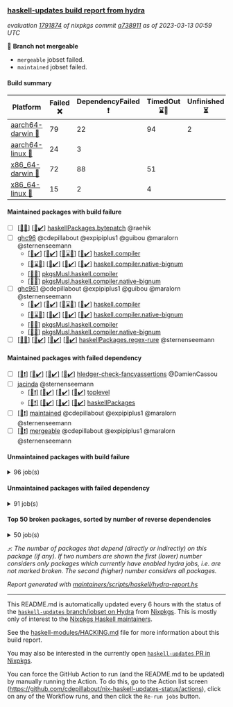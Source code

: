### [haskell-updates build report from hydra](https://hydra.nixos.org/jobset/nixpkgs/haskell-updates)
*evaluation [1791874](https://hydra.nixos.org/eval/1791874) of nixpkgs commit [a738911](https://github.com/NixOS/nixpkgs/commits/a738911124aac19232b0839342f970e97da0b7da) as of 2023-03-13 00:59 UTC*

:red_circle: **Branch not mergeable**
  * `mergeable` jobset failed.
  * `maintained` jobset failed.

#### Build summary

 | Platform | Failed :x: | DependencyFailed :heavy_exclamation_mark: | TimedOut :hourglass::no_entry_sign: | Unfinished :hourglass_flowing_sand: | Success :heavy_check_mark: | 
 | --- | --- | --- | --- | --- | --- | 
 | [aarch64-darwin :green_apple:](https://hydra.nixos.org/eval/1791874?filter=.aarch64-darwin) | 79 | 22 | 94 | 2 | 6249 | 
 | [aarch64-linux :iphone:](https://hydra.nixos.org/eval/1791874?filter=.aarch64-linux) | 24 | 3 |  |  | 6479 | 
 | [x86_64-darwin :apple:](https://hydra.nixos.org/eval/1791874?filter=.x86_64-darwin) | 72 | 88 | 51 |  | 6243 | 
 | [x86_64-linux :penguin:](https://hydra.nixos.org/eval/1791874?filter=.x86_64-linux) | 15 | 2 | 4 |  | 6527 | 
#### Maintained packages with build failure
- [ ] [[:apple::x:]](https://hydra.nixos.org/build/211241995) [[:penguin::heavy_check_mark:]](https://hydra.nixos.org/build/211238344) [haskellPackages.bytepatch](https://hydra.nixos.org/eval/1791874?filter=haskellPackages.bytepatch) @raehik
- [ ] [ghc96](https://hydra.nixos.org/eval/1791874?filter=ghc96) @cdepillabout @expipiplus1 @guibou @maralorn @sternenseemann
  - [[:green_apple::heavy_check_mark:]](https://hydra.nixos.org/build/212107635) [[:iphone::heavy_check_mark:]](https://hydra.nixos.org/build/212107631) [[:apple::hourglass::no_entry_sign:]](https://hydra.nixos.org/build/212107647) [[:penguin::heavy_check_mark:]](https://hydra.nixos.org/build/212107652) [haskell.compiler](https://hydra.nixos.org/eval/1791874?filter=haskell.compiler.ghc96)
  - [[:green_apple::hourglass::no_entry_sign:]](https://hydra.nixos.org/build/212107645) [[:iphone::heavy_check_mark:]](https://hydra.nixos.org/build/212107634) [[:apple::heavy_check_mark:]](https://hydra.nixos.org/build/212107619) [[:penguin::heavy_check_mark:]](https://hydra.nixos.org/build/212107641) [haskell.compiler.native-bignum](https://hydra.nixos.org/eval/1791874?filter=haskell.compiler.native-bignum.ghc96)
  -    [[:penguin::x:]](https://hydra.nixos.org/build/212107633) [pkgsMusl.haskell.compiler](https://hydra.nixos.org/eval/1791874?filter=pkgsMusl.haskell.compiler.ghc96)
  -    [[:penguin::x:]](https://hydra.nixos.org/build/212107622) [pkgsMusl.haskell.compiler.native-bignum](https://hydra.nixos.org/eval/1791874?filter=pkgsMusl.haskell.compiler.native-bignum.ghc96)
- [ ] [ghc961](https://hydra.nixos.org/eval/1791874?filter=ghc961) @cdepillabout @expipiplus1 @guibou @maralorn @sternenseemann
  - [[:green_apple::heavy_check_mark:]](https://hydra.nixos.org/build/212107623) [[:iphone::heavy_check_mark:]](https://hydra.nixos.org/build/212107617) [[:apple::hourglass::no_entry_sign:]](https://hydra.nixos.org/build/212107639) [[:penguin::heavy_check_mark:]](https://hydra.nixos.org/build/212107653) [haskell.compiler](https://hydra.nixos.org/eval/1791874?filter=haskell.compiler.ghc961)
  - [[:green_apple::hourglass::no_entry_sign:]](https://hydra.nixos.org/build/212107620) [[:iphone::heavy_check_mark:]](https://hydra.nixos.org/build/212107618) [[:apple::heavy_check_mark:]](https://hydra.nixos.org/build/212107638) [[:penguin::heavy_check_mark:]](https://hydra.nixos.org/build/212107636) [haskell.compiler.native-bignum](https://hydra.nixos.org/eval/1791874?filter=haskell.compiler.native-bignum.ghc961)
  -    [[:penguin::x:]](https://hydra.nixos.org/build/212107624) [pkgsMusl.haskell.compiler](https://hydra.nixos.org/eval/1791874?filter=pkgsMusl.haskell.compiler.ghc961)
  -    [[:penguin::x:]](https://hydra.nixos.org/build/212107640) [pkgsMusl.haskell.compiler.native-bignum](https://hydra.nixos.org/eval/1791874?filter=pkgsMusl.haskell.compiler.native-bignum.ghc961)
- [ ] [[:green_apple::x:]](https://hydra.nixos.org/build/212107649) [[:iphone::heavy_check_mark:]](https://hydra.nixos.org/build/211238293) [[:apple::heavy_check_mark:]](https://hydra.nixos.org/build/211241642) [[:penguin::heavy_check_mark:]](https://hydra.nixos.org/build/211251311) [haskellPackages.regex-rure](https://hydra.nixos.org/eval/1791874?filter=haskellPackages.regex-rure) @sternenseemann
#### Maintained packages with failed dependency
- [ ] [[:green_apple::heavy_exclamation_mark:]](https://hydra.nixos.org/build/211944148) [[:iphone::heavy_check_mark:]](https://hydra.nixos.org/build/211254257) [[:apple::heavy_check_mark:]](https://hydra.nixos.org/build/211250187) [[:penguin::heavy_check_mark:]](https://hydra.nixos.org/build/211244559) [hledger-check-fancyassertions](https://hydra.nixos.org/eval/1791874?filter=hledger-check-fancyassertions) @DamienCassou
- [ ] [jacinda](https://hydra.nixos.org/eval/1791874?filter=jacinda) @sternenseemann
  - [[:green_apple::heavy_exclamation_mark:]](https://hydra.nixos.org/build/212107644) [[:iphone::heavy_check_mark:]](https://hydra.nixos.org/build/211247210) [[:apple::heavy_check_mark:]](https://hydra.nixos.org/build/211237947) [[:penguin::heavy_check_mark:]](https://hydra.nixos.org/build/211245495) [toplevel](https://hydra.nixos.org/eval/1791874?filter=jacinda)
  - [[:green_apple::heavy_exclamation_mark:]](https://hydra.nixos.org/build/212107637) [[:iphone::heavy_check_mark:]](https://hydra.nixos.org/build/211250754) [[:apple::heavy_check_mark:]](https://hydra.nixos.org/build/211248810) [[:penguin::heavy_check_mark:]](https://hydra.nixos.org/build/211253618) [haskellPackages](https://hydra.nixos.org/eval/1791874?filter=haskellPackages.jacinda)
- [ ] [[:penguin::heavy_exclamation_mark:]](https://hydra.nixos.org/build/212107650) [maintained](https://hydra.nixos.org/eval/1791874?filter=maintained) @cdepillabout @expipiplus1 @maralorn @sternenseemann
- [ ] [[:penguin::heavy_exclamation_mark:]](https://hydra.nixos.org/build/212056004) [mergeable](https://hydra.nixos.org/eval/1791874?filter=mergeable) @cdepillabout @expipiplus1 @maralorn @sternenseemann
#### Unmaintained packages with build failure
<details><summary>96 job(s) </summary>

- [ ] [[:green_apple::heavy_check_mark:]](https://hydra.nixos.org/build/211943711) [[:iphone::heavy_check_mark:]](https://hydra.nixos.org/build/211238367) [[:apple::x:]](https://hydra.nixos.org/build/211249055) [[:penguin::heavy_check_mark:]](https://hydra.nixos.org/build/211237276) [haskellPackages.haskell-gi](https://hydra.nixos.org/eval/1791874?filter=haskellPackages.haskell-gi)  :arrow_heading_up: 52 | 95
- [ ] [[:green_apple::heavy_check_mark:]](https://hydra.nixos.org/build/211943393) [[:iphone::heavy_check_mark:]](https://hydra.nixos.org/build/211245619) [[:apple::x:]](https://hydra.nixos.org/build/211239730) [[:penguin::heavy_check_mark:]](https://hydra.nixos.org/build/211249625) [haskellPackages.indexed-list-literals](https://hydra.nixos.org/eval/1791874?filter=haskellPackages.indexed-list-literals)  :arrow_heading_up: 15 | 75
- [ ] [[:green_apple::heavy_check_mark:]](https://hydra.nixos.org/build/211945846) [[:iphone::heavy_check_mark:]](https://hydra.nixos.org/build/211254039) [[:apple::x:]](https://hydra.nixos.org/build/211245399) [[:penguin::heavy_check_mark:]](https://hydra.nixos.org/build/211247469) [haskellPackages.bits-extra](https://hydra.nixos.org/eval/1791874?filter=haskellPackages.bits-extra)  :arrow_heading_up: 10 | 22
- [ ] [[:green_apple::x:]](https://hydra.nixos.org/build/211946866) [[:iphone::heavy_check_mark:]](https://hydra.nixos.org/build/211240691) [[:apple::x:]](https://hydra.nixos.org/build/211245193) [[:penguin::heavy_check_mark:]](https://hydra.nixos.org/build/211243678) [haskellPackages.di-core](https://hydra.nixos.org/eval/1791874?filter=haskellPackages.di-core)  :arrow_heading_up: 8 | 11
- [ ] [[:green_apple::heavy_check_mark:]](https://hydra.nixos.org/build/211944007) [[:iphone::heavy_check_mark:]](https://hydra.nixos.org/build/211243017) [[:apple::x:]](https://hydra.nixos.org/build/211240263) [[:penguin::heavy_check_mark:]](https://hydra.nixos.org/build/211246442) [haskellPackages.X11-xft](https://hydra.nixos.org/eval/1791874?filter=haskellPackages.X11-xft)  :arrow_heading_up: 5 | 13
- [ ] [[:green_apple::x:]](https://hydra.nixos.org/build/211942688) [[:iphone::heavy_check_mark:]](https://hydra.nixos.org/build/211244150) [[:apple::x:]](https://hydra.nixos.org/build/211250107) [[:penguin::heavy_check_mark:]](https://hydra.nixos.org/build/211248443) [haskellPackages.quic](https://hydra.nixos.org/eval/1791874?filter=haskellPackages.quic)  :arrow_heading_up: 2 | 2
- [ ] [[:green_apple::x:]](https://hydra.nixos.org/build/211947309) [[:iphone::x:]](https://hydra.nixos.org/build/211249750) [[:apple::heavy_exclamation_mark:]](https://hydra.nixos.org/build/211236572) [[:penguin::heavy_check_mark:]](https://hydra.nixos.org/build/211243396) [haskellPackages.hw-simd](https://hydra.nixos.org/eval/1791874?filter=haskellPackages.hw-simd)  :arrow_heading_up: 1 | 8
- [ ] [[:green_apple::x:]](https://hydra.nixos.org/build/211944575) [[:iphone::heavy_check_mark:]](https://hydra.nixos.org/build/211248689) [[:apple::heavy_check_mark:]](https://hydra.nixos.org/build/211254458) [[:penguin::heavy_check_mark:]](https://hydra.nixos.org/build/211240997) [haskellPackages.locators](https://hydra.nixos.org/eval/1791874?filter=haskellPackages.locators)  :arrow_heading_up: 1 | 6
- [ ] [[:green_apple::x:]](https://hydra.nixos.org/build/211945981) [[:iphone::heavy_check_mark:]](https://hydra.nixos.org/build/211253297) [[:apple::heavy_check_mark:]](https://hydra.nixos.org/build/211251485) [[:penguin::heavy_check_mark:]](https://hydra.nixos.org/build/211246923) [haskellPackages.generics-eot](https://hydra.nixos.org/eval/1791874?filter=haskellPackages.generics-eot)  :arrow_heading_up: 1 | 5
- [ ] [[:green_apple::x:]](https://hydra.nixos.org/build/212056005) [[:iphone::heavy_check_mark:]](https://hydra.nixos.org/build/212055976) [[:apple::x:]](https://hydra.nixos.org/build/212056003) [[:penguin::heavy_check_mark:]](https://hydra.nixos.org/build/212055992) [haskellPackages.inline-r](https://hydra.nixos.org/eval/1791874?filter=haskellPackages.inline-r)  :arrow_heading_up: 1 | 4
- [ ] [[:green_apple::x:]](https://hydra.nixos.org/build/211947550) [[:iphone::heavy_check_mark:]](https://hydra.nixos.org/build/211247233) [[:apple::heavy_check_mark:]](https://hydra.nixos.org/build/211235711) [[:penguin::heavy_check_mark:]](https://hydra.nixos.org/build/211252967) [haskellPackages.hpath-directory](https://hydra.nixos.org/eval/1791874?filter=haskellPackages.hpath-directory)  :arrow_heading_up: 1 | 3
- [ ] [[:green_apple::x:]](https://hydra.nixos.org/build/211946258) [[:iphone::x:]](https://hydra.nixos.org/build/211238370) [[:apple::heavy_check_mark:]](https://hydra.nixos.org/build/211239985) [[:penguin::heavy_check_mark:]](https://hydra.nixos.org/build/211236532) [haskellPackages.long-double](https://hydra.nixos.org/eval/1791874?filter=haskellPackages.long-double)  :arrow_heading_up: 1 | 2
- [ ] [[:green_apple::x:]](https://hydra.nixos.org/build/211942340) [[:iphone::heavy_check_mark:]](https://hydra.nixos.org/build/211235823) [[:apple::x:]](https://hydra.nixos.org/build/211236156) [[:penguin::heavy_check_mark:]](https://hydra.nixos.org/build/211246053) [haskellPackages.posix-socket](https://hydra.nixos.org/eval/1791874?filter=haskellPackages.posix-socket)  :arrow_heading_up: 1 | 2
- [ ] [[:green_apple::x:]](https://hydra.nixos.org/build/211947946) [[:iphone::heavy_check_mark:]](https://hydra.nixos.org/build/211237841) [[:apple::heavy_exclamation_mark:]](https://hydra.nixos.org/build/211242718) [[:penguin::heavy_check_mark:]](https://hydra.nixos.org/build/211253901) [haskellPackages.gi-gdkx11](https://hydra.nixos.org/eval/1791874?filter=haskellPackages.gi-gdkx11)  :arrow_heading_up: 1 | 1
- [ ] [[:green_apple::heavy_check_mark:]](https://hydra.nixos.org/build/211945008) [[:iphone::x:]](https://hydra.nixos.org/build/211249706) [[:apple::heavy_check_mark:]](https://hydra.nixos.org/build/211253791) [[:penguin::heavy_check_mark:]](https://hydra.nixos.org/build/211243458) [haskellPackages.nlopt-haskell](https://hydra.nixos.org/eval/1791874?filter=haskellPackages.nlopt-haskell)  :arrow_heading_up: 1 | 1
- [ ] [[:green_apple::x:]](https://hydra.nixos.org/build/211943037) [[:iphone::heavy_check_mark:]](https://hydra.nixos.org/build/211245164) [[:apple::x:]](https://hydra.nixos.org/build/211251249) [[:penguin::heavy_check_mark:]](https://hydra.nixos.org/build/211241932) [haskellPackages.openal-ffi](https://hydra.nixos.org/eval/1791874?filter=haskellPackages.openal-ffi)  :arrow_heading_up: 1 | 1
- [ ] [[:green_apple::heavy_check_mark:]](https://hydra.nixos.org/build/211942614) [[:iphone::x:]](https://hydra.nixos.org/build/211254850) [[:apple::heavy_check_mark:]](https://hydra.nixos.org/build/211252694) [[:penguin::heavy_check_mark:]](https://hydra.nixos.org/build/211253453) [haskellPackages.freetype2](https://hydra.nixos.org/eval/1791874?filter=haskellPackages.freetype2)  :arrow_heading_up: 0 | 9
- [ ] [[:green_apple::x:]](https://hydra.nixos.org/build/211943613) [[:iphone::heavy_check_mark:]](https://hydra.nixos.org/build/211253091) [[:apple::x:]](https://hydra.nixos.org/build/211241664) [[:penguin::heavy_check_mark:]](https://hydra.nixos.org/build/211236483) [haskellPackages.pipes-zlib](https://hydra.nixos.org/eval/1791874?filter=haskellPackages.pipes-zlib)  :arrow_heading_up: 0 | 5
- [ ] [[:green_apple::x:]](https://hydra.nixos.org/build/211941681) [[:iphone::heavy_check_mark:]](https://hydra.nixos.org/build/211243250) [[:apple::heavy_check_mark:]](https://hydra.nixos.org/build/211243650) [[:penguin::heavy_check_mark:]](https://hydra.nixos.org/build/211254024) [haskellPackages.folds](https://hydra.nixos.org/eval/1791874?filter=haskellPackages.folds)  :arrow_heading_up: 0 | 3
- [ ] [[:green_apple::x:]](https://hydra.nixos.org/build/211942785) [[:iphone::heavy_check_mark:]](https://hydra.nixos.org/build/211253393) [[:apple::heavy_check_mark:]](https://hydra.nixos.org/build/211247354) [[:penguin::heavy_check_mark:]](https://hydra.nixos.org/build/211254529) [haskellPackages.gauge](https://hydra.nixos.org/eval/1791874?filter=haskellPackages.gauge)  :arrow_heading_up: 0 | 3
- [ ] [[:green_apple::x:]](https://hydra.nixos.org/build/211944686) [[:iphone::x:]](https://hydra.nixos.org/build/211252017) [[:apple::x:]](https://hydra.nixos.org/build/211242415) [[:penguin::x:]](https://hydra.nixos.org/build/211243236) [haskellPackages.graphql](https://hydra.nixos.org/eval/1791874?filter=haskellPackages.graphql)  :arrow_heading_up: 0 | 3
- [ ] [[:green_apple::x:]](https://hydra.nixos.org/build/211942696) [[:iphone::x:]](https://hydra.nixos.org/build/211252488) [[:apple::heavy_check_mark:]](https://hydra.nixos.org/build/211247423) [[:penguin::heavy_check_mark:]](https://hydra.nixos.org/build/211240276) [haskellPackages.picosat](https://hydra.nixos.org/eval/1791874?filter=haskellPackages.picosat)  :arrow_heading_up: 0 | 3
- [ ] [[:green_apple::x:]](https://hydra.nixos.org/build/211942194) [[:iphone::heavy_check_mark:]](https://hydra.nixos.org/build/211247419) [[:apple::heavy_check_mark:]](https://hydra.nixos.org/build/211243119) [[:penguin::heavy_check_mark:]](https://hydra.nixos.org/build/211251388) [haskellPackages.LibZip](https://hydra.nixos.org/eval/1791874?filter=haskellPackages.LibZip)  :arrow_heading_up: 0 | 2
- [ ] [[:green_apple::x:]](https://hydra.nixos.org/build/211946195) [[:iphone::heavy_check_mark:]](https://hydra.nixos.org/build/211627323) [[:apple::heavy_check_mark:]](https://hydra.nixos.org/build/211627316) [[:penguin::heavy_check_mark:]](https://hydra.nixos.org/build/211627318) [haskellPackages.rocksdb-haskell](https://hydra.nixos.org/eval/1791874?filter=haskellPackages.rocksdb-haskell)  :arrow_heading_up: 0 | 2
- [ ] [[:green_apple::x:]](https://hydra.nixos.org/build/211946686) [[:iphone::x:]](https://hydra.nixos.org/build/211248077) [[:apple::x:]](https://hydra.nixos.org/build/211238199) [[:penguin::x:]](https://hydra.nixos.org/build/211253250) [haskellPackages.babl](https://hydra.nixos.org/eval/1791874?filter=haskellPackages.babl)  :arrow_heading_up: 0 | 1
- [ ] [[:green_apple::x:]](https://hydra.nixos.org/build/211943124) [[:iphone::heavy_check_mark:]](https://hydra.nixos.org/build/211248339) [[:apple::x:]](https://hydra.nixos.org/build/211245802) [[:penguin::heavy_check_mark:]](https://hydra.nixos.org/build/211242065) [haskellPackages.h-raylib](https://hydra.nixos.org/eval/1791874?filter=haskellPackages.h-raylib)  :arrow_heading_up: 0 | 1
- [ ] [[:green_apple::x:]](https://hydra.nixos.org/build/211944587) [[:iphone::heavy_check_mark:]](https://hydra.nixos.org/build/211241453) [[:apple::x:]](https://hydra.nixos.org/build/211237349) [[:penguin::heavy_check_mark:]](https://hydra.nixos.org/build/211245959) [haskellPackages.hamid](https://hydra.nixos.org/eval/1791874?filter=haskellPackages.hamid)  :arrow_heading_up: 0 | 1
- [ ] [[:green_apple::heavy_check_mark:]](https://hydra.nixos.org/build/211945934) [[:iphone::heavy_check_mark:]](https://hydra.nixos.org/build/211241383) [[:apple::x:]](https://hydra.nixos.org/build/211252500) [[:penguin::heavy_check_mark:]](https://hydra.nixos.org/build/211251792) [haskellPackages.hmatrix-morpheus](https://hydra.nixos.org/eval/1791874?filter=haskellPackages.hmatrix-morpheus)  :arrow_heading_up: 0 | 1
- [ ] [[:green_apple::x:]](https://hydra.nixos.org/build/211943644) [[:iphone::heavy_check_mark:]](https://hydra.nixos.org/build/211242384) [[:apple::x:]](https://hydra.nixos.org/build/211248578) [[:penguin::heavy_check_mark:]](https://hydra.nixos.org/build/211235388) [haskellPackages.huckleberry](https://hydra.nixos.org/eval/1791874?filter=haskellPackages.huckleberry)  :arrow_heading_up: 0 | 1
- [ ] [[:green_apple::heavy_check_mark:]](https://hydra.nixos.org/build/211946527) [[:iphone::heavy_check_mark:]](https://hydra.nixos.org/build/211244223) [[:apple::x:]](https://hydra.nixos.org/build/211251612) [[:penguin::heavy_check_mark:]](https://hydra.nixos.org/build/211242439) [haskellPackages.indexed-free](https://hydra.nixos.org/eval/1791874?filter=haskellPackages.indexed-free)  :arrow_heading_up: 0 | 1
- [ ] [[:green_apple::x:]](https://hydra.nixos.org/build/211943432) [[:iphone::heavy_check_mark:]](https://hydra.nixos.org/build/211242720) [[:apple::x:]](https://hydra.nixos.org/build/211249971) [[:penguin::heavy_check_mark:]](https://hydra.nixos.org/build/211238702) [haskellPackages.select](https://hydra.nixos.org/eval/1791874?filter=haskellPackages.select)  :arrow_heading_up: 0 | 1
- [ ] [[:green_apple::heavy_check_mark:]](https://hydra.nixos.org/build/211943178) [[:iphone::x:]](https://hydra.nixos.org/build/211248944) [[:apple::heavy_check_mark:]](https://hydra.nixos.org/build/211238723) [[:penguin::heavy_check_mark:]](https://hydra.nixos.org/build/211244921) [haskellPackages.simple-vec3](https://hydra.nixos.org/eval/1791874?filter=haskellPackages.simple-vec3)  :arrow_heading_up: 0 | 1
- [ ] [[:green_apple::x:]](https://hydra.nixos.org/build/211944670) [[:iphone::heavy_check_mark:]](https://hydra.nixos.org/build/211237694) [[:apple::x:]](https://hydra.nixos.org/build/211240098) [[:penguin::heavy_check_mark:]](https://hydra.nixos.org/build/211243900) [haskellPackages.sysinfo](https://hydra.nixos.org/eval/1791874?filter=haskellPackages.sysinfo)  :arrow_heading_up: 0 | 1
- [ ] [[:green_apple::heavy_check_mark:]](https://hydra.nixos.org/build/211946096) [[:iphone::heavy_check_mark:]](https://hydra.nixos.org/build/211244640) [[:apple::x:]](https://hydra.nixos.org/build/211251599) [[:penguin::heavy_check_mark:]](https://hydra.nixos.org/build/211239980) [haskellPackages.FractalArt](https://hydra.nixos.org/eval/1791874?filter=haskellPackages.FractalArt) 
- [ ] [[:green_apple::heavy_check_mark:]](https://hydra.nixos.org/build/211941966) [[:iphone::x:]](https://hydra.nixos.org/build/211251476) [[:apple::heavy_check_mark:]](https://hydra.nixos.org/build/211236952) [[:penguin::heavy_check_mark:]](https://hydra.nixos.org/build/211236780) [haskellPackages.HsASA](https://hydra.nixos.org/eval/1791874?filter=haskellPackages.HsASA) 
- [ ] [[:green_apple::heavy_check_mark:]](https://hydra.nixos.org/build/211941902) [[:iphone::heavy_check_mark:]](https://hydra.nixos.org/build/211245196) [[:apple::x:]](https://hydra.nixos.org/build/211251558) [[:penguin::heavy_check_mark:]](https://hydra.nixos.org/build/211246045) [haskellPackages.adhoc-fixtures-hspec](https://hydra.nixos.org/eval/1791874?filter=haskellPackages.adhoc-fixtures-hspec) 
- [ ] [[:green_apple::x:]](https://hydra.nixos.org/build/211945724) [[:iphone::heavy_check_mark:]](https://hydra.nixos.org/build/211238744) [[:apple::x:]](https://hydra.nixos.org/build/211235354) [[:penguin::heavy_check_mark:]](https://hydra.nixos.org/build/211243593) [haskellPackages.al](https://hydra.nixos.org/eval/1791874?filter=haskellPackages.al) 
- [ ] [[:green_apple::heavy_check_mark:]](https://hydra.nixos.org/build/211946666) [[:iphone::heavy_check_mark:]](https://hydra.nixos.org/build/211247149) [[:apple::x:]](https://hydra.nixos.org/build/211250864) [[:penguin::heavy_check_mark:]](https://hydra.nixos.org/build/211248622) [haskellPackages.bindings-gts](https://hydra.nixos.org/eval/1791874?filter=haskellPackages.bindings-gts) 
- [ ] [[:green_apple::x:]](https://hydra.nixos.org/build/211946610) [[:iphone::x:]](https://hydra.nixos.org/build/211241662) [[:apple::x:]](https://hydra.nixos.org/build/211246174) [[:penguin::x:]](https://hydra.nixos.org/build/211236614) [haskellPackages.brick-list-search](https://hydra.nixos.org/eval/1791874?filter=haskellPackages.brick-list-search) 
- [ ] [[:green_apple::x:]](https://hydra.nixos.org/build/211941653) [[:iphone::x:]](https://hydra.nixos.org/build/211241751) [[:apple::x:]](https://hydra.nixos.org/build/211251902) [[:penguin::x:]](https://hydra.nixos.org/build/211250233) [haskellPackages.btree-concurrent](https://hydra.nixos.org/eval/1791874?filter=haskellPackages.btree-concurrent) 
- [ ] [[:green_apple::x:]](https://hydra.nixos.org/build/211947501) [[:iphone::x:]](https://hydra.nixos.org/build/211249605) [[:apple::x:]](https://hydra.nixos.org/build/211249946) [[:penguin::x:]](https://hydra.nixos.org/build/211239834) [haskellPackages.clplug](https://hydra.nixos.org/eval/1791874?filter=haskellPackages.clplug) 
- [ ] [[:green_apple::heavy_check_mark:]](https://hydra.nixos.org/build/211947049) [[:iphone::heavy_check_mark:]](https://hydra.nixos.org/build/211246399) [[:apple::x:]](https://hydra.nixos.org/build/211247994) [[:penguin::heavy_check_mark:]](https://hydra.nixos.org/build/211251684) [haskellPackages.descrilo](https://hydra.nixos.org/eval/1791874?filter=haskellPackages.descrilo) 
- [ ] [[:green_apple::heavy_check_mark:]](https://hydra.nixos.org/build/211945076) [[:iphone::heavy_check_mark:]](https://hydra.nixos.org/build/211245568) [[:apple::x:]](https://hydra.nixos.org/build/211238957) [[:penguin::heavy_check_mark:]](https://hydra.nixos.org/build/211249435) [haskellPackages.elm-init](https://hydra.nixos.org/eval/1791874?filter=haskellPackages.elm-init) 
- [ ] [[:green_apple::x:]](https://hydra.nixos.org/build/211942479) [[:iphone::heavy_check_mark:]](https://hydra.nixos.org/build/211248585) [[:apple::x:]](https://hydra.nixos.org/build/211240514) [[:penguin::heavy_check_mark:]](https://hydra.nixos.org/build/211250123) [haskellPackages.env-extra](https://hydra.nixos.org/eval/1791874?filter=haskellPackages.env-extra) 
- [ ] [[:green_apple::x:]](https://hydra.nixos.org/build/211944111) [[:iphone::heavy_check_mark:]](https://hydra.nixos.org/build/211243695) [[:apple::x:]](https://hydra.nixos.org/build/211236577) [[:penguin::heavy_check_mark:]](https://hydra.nixos.org/build/211246238) [haskellPackages.epub-tools](https://hydra.nixos.org/eval/1791874?filter=haskellPackages.epub-tools) 
- [ ] [[:green_apple::x:]](https://hydra.nixos.org/build/211941900) [[:iphone::heavy_check_mark:]](https://hydra.nixos.org/build/211252166) [[:apple::heavy_check_mark:]](https://hydra.nixos.org/build/211251219) [[:penguin::heavy_check_mark:]](https://hydra.nixos.org/build/211236773) [haskellPackages.executable-hash](https://hydra.nixos.org/eval/1791874?filter=haskellPackages.executable-hash) 
- [ ] [[:green_apple::x:]](https://hydra.nixos.org/build/211945989) [[:iphone::x:]](https://hydra.nixos.org/build/211252650) [[:apple::x:]](https://hydra.nixos.org/build/211245931) [[:penguin::x:]](https://hydra.nixos.org/build/211240748) [haskellPackages.fastparser](https://hydra.nixos.org/eval/1791874?filter=haskellPackages.fastparser) 
- [ ] [[:green_apple::x:]](https://hydra.nixos.org/build/211941725) [[:iphone::heavy_check_mark:]](https://hydra.nixos.org/build/211245591) [[:apple::x:]](https://hydra.nixos.org/build/211248665) [[:penguin::heavy_check_mark:]](https://hydra.nixos.org/build/211252416) [haskellPackages.float128](https://hydra.nixos.org/eval/1791874?filter=haskellPackages.float128) 
- [ ] [[:green_apple::x:]](https://hydra.nixos.org/build/211945961) [[:iphone::heavy_check_mark:]](https://hydra.nixos.org/build/211238911) [[:apple::x:]](https://hydra.nixos.org/build/211250308) [[:penguin::heavy_check_mark:]](https://hydra.nixos.org/build/211240951) [haskellPackages.fudgets](https://hydra.nixos.org/eval/1791874?filter=haskellPackages.fudgets) 
- [ ] [[:green_apple::x:]](https://hydra.nixos.org/build/211945664) [[:iphone::heavy_check_mark:]](https://hydra.nixos.org/build/211240931) [[:apple::x:]](https://hydra.nixos.org/build/211236840) [[:penguin::heavy_check_mark:]](https://hydra.nixos.org/build/211243378) [haskellPackages.gerrit](https://hydra.nixos.org/eval/1791874?filter=haskellPackages.gerrit) 
- [ ] [[:green_apple::x:]](https://hydra.nixos.org/build/211941573) [[:apple::heavy_exclamation_mark:]](https://hydra.nixos.org/build/211243132) [haskellPackages.gi-gtkosxapplication](https://hydra.nixos.org/eval/1791874?filter=haskellPackages.gi-gtkosxapplication) 
- [ ] [[:green_apple::x:]](https://hydra.nixos.org/build/211945896) [[:apple::x:]](https://hydra.nixos.org/build/211240427) [haskellPackages.gtk-mac-integration](https://hydra.nixos.org/eval/1791874?filter=haskellPackages.gtk-mac-integration) 
- [ ] [[:green_apple::x:]](https://hydra.nixos.org/build/211946748) [[:iphone::heavy_check_mark:]](https://hydra.nixos.org/build/211235689) [[:apple::x:]](https://hydra.nixos.org/build/211238884) [[:penguin::heavy_check_mark:]](https://hydra.nixos.org/build/211253989) [haskellPackages.gtk-traymanager](https://hydra.nixos.org/eval/1791874?filter=haskellPackages.gtk-traymanager) 
- [ ] [[:green_apple::x:]](https://hydra.nixos.org/build/211944089) [[:apple::x:]](https://hydra.nixos.org/build/211252817) [haskellPackages.gtk3-mac-integration](https://hydra.nixos.org/eval/1791874?filter=haskellPackages.gtk3-mac-integration) 
- [ ] [[:green_apple::x:]](https://hydra.nixos.org/build/211947627) [[:iphone::heavy_check_mark:]](https://hydra.nixos.org/build/211235420) [[:apple::x:]](https://hydra.nixos.org/build/211252424) [[:penguin::heavy_check_mark:]](https://hydra.nixos.org/build/211247657) [haskellPackages.highlight](https://hydra.nixos.org/eval/1791874?filter=haskellPackages.highlight) 
- [ ] [[:green_apple::x:]](https://hydra.nixos.org/build/211947173) [[:iphone::heavy_check_mark:]](https://hydra.nixos.org/build/211249113) [[:apple::x:]](https://hydra.nixos.org/build/211239573) [[:penguin::heavy_check_mark:]](https://hydra.nixos.org/build/211245941) [haskellPackages.hinotify-conduit](https://hydra.nixos.org/eval/1791874?filter=haskellPackages.hinotify-conduit) 
- [ ] [[:green_apple::heavy_check_mark:]](https://hydra.nixos.org/build/211945005) [[:iphone::x:]](https://hydra.nixos.org/build/211248853) [[:apple::heavy_check_mark:]](https://hydra.nixos.org/build/211248858) [[:penguin::heavy_check_mark:]](https://hydra.nixos.org/build/211246092) [haskellPackages.hssh](https://hydra.nixos.org/eval/1791874?filter=haskellPackages.hssh) 
- [ ] [[:green_apple::x:]](https://hydra.nixos.org/build/211944932) [[:iphone::heavy_check_mark:]](https://hydra.nixos.org/build/211242782) [[:apple::x:]](https://hydra.nixos.org/build/211236880) [[:penguin::heavy_check_mark:]](https://hydra.nixos.org/build/211241145) [haskellPackages.hsshellscript](https://hydra.nixos.org/eval/1791874?filter=haskellPackages.hsshellscript) 
- [ ] [[:green_apple::x:]](https://hydra.nixos.org/build/211946995) [[:iphone::heavy_check_mark:]](https://hydra.nixos.org/build/211246986) [[:apple::x:]](https://hydra.nixos.org/build/211237398) [[:penguin::heavy_check_mark:]](https://hydra.nixos.org/build/211247700) [haskellPackages.hssourceinfo](https://hydra.nixos.org/eval/1791874?filter=haskellPackages.hssourceinfo) 
- [ ] [[:green_apple::x:]](https://hydra.nixos.org/build/211944261) [[:iphone::heavy_check_mark:]](https://hydra.nixos.org/build/211237611) [[:apple::x:]](https://hydra.nixos.org/build/211244871) [[:penguin::heavy_check_mark:]](https://hydra.nixos.org/build/211253029) [haskellPackages.hunspell-hs](https://hydra.nixos.org/eval/1791874?filter=haskellPackages.hunspell-hs) 
- [ ] [[:apple::x:]](https://hydra.nixos.org/build/211238710) [[:penguin::heavy_check_mark:]](https://hydra.nixos.org/build/211251829) [haskellPackages.inline-asm](https://hydra.nixos.org/eval/1791874?filter=haskellPackages.inline-asm) 
- [ ] [[:green_apple::x:]](https://hydra.nixos.org/build/211946898) [[:iphone::heavy_check_mark:]](https://hydra.nixos.org/build/211235896) [[:apple::x:]](https://hydra.nixos.org/build/211249293) [[:penguin::heavy_check_mark:]](https://hydra.nixos.org/build/211246348) [haskellPackages.interprocess](https://hydra.nixos.org/eval/1791874?filter=haskellPackages.interprocess) 
- [ ] [[:green_apple::x:]](https://hydra.nixos.org/build/211943559) [[:iphone::heavy_check_mark:]](https://hydra.nixos.org/build/211236372) [[:apple::x:]](https://hydra.nixos.org/build/211242285) [[:penguin::heavy_check_mark:]](https://hydra.nixos.org/build/211253256) [haskellPackages.intricacy](https://hydra.nixos.org/eval/1791874?filter=haskellPackages.intricacy) 
- [ ] [[:green_apple::x:]](https://hydra.nixos.org/build/211946377) [[:iphone::heavy_check_mark:]](https://hydra.nixos.org/build/211243447) [[:apple::x:]](https://hydra.nixos.org/build/211242626) [[:penguin::heavy_check_mark:]](https://hydra.nixos.org/build/211240082) [haskellPackages.ipcvar](https://hydra.nixos.org/eval/1791874?filter=haskellPackages.ipcvar) 
- [ ] [[:green_apple::x:]](https://hydra.nixos.org/build/211944443) [[:iphone::x:]](https://hydra.nixos.org/build/211247857) [[:apple::heavy_check_mark:]](https://hydra.nixos.org/build/211241479) [[:penguin::x:]](https://hydra.nixos.org/build/211254982) [haskellPackages.k8s-wrapper](https://hydra.nixos.org/eval/1791874?filter=haskellPackages.k8s-wrapper) 
- [ ] [[:green_apple::x:]](https://hydra.nixos.org/build/211946819) [[:iphone::x:]](https://hydra.nixos.org/build/211243306) [[:apple::x:]](https://hydra.nixos.org/build/211244131) [[:penguin::x:]](https://hydra.nixos.org/build/211238496) [haskellPackages.kafka-client](https://hydra.nixos.org/eval/1791874?filter=haskellPackages.kafka-client) 
- [ ] [[:green_apple::x:]](https://hydra.nixos.org/build/211945576) [[:apple::x:]](https://hydra.nixos.org/build/211254082) [haskellPackages.kqueue](https://hydra.nixos.org/eval/1791874?filter=haskellPackages.kqueue) 
- [ ] [[:green_apple::x:]](https://hydra.nixos.org/build/211947098) [[:iphone::heavy_check_mark:]](https://hydra.nixos.org/build/211243668) [[:apple::heavy_check_mark:]](https://hydra.nixos.org/build/211237333) [[:penguin::heavy_check_mark:]](https://hydra.nixos.org/build/211249422) [haskellPackages.leveldb-haskell-fork](https://hydra.nixos.org/eval/1791874?filter=haskellPackages.leveldb-haskell-fork) 
- [ ] [[:green_apple::x:]](https://hydra.nixos.org/build/211947174) [[:iphone::heavy_check_mark:]](https://hydra.nixos.org/build/211239026) [[:apple::x:]](https://hydra.nixos.org/build/211249978) [[:penguin::heavy_check_mark:]](https://hydra.nixos.org/build/211240143) [haskellPackages.linux-framebuffer](https://hydra.nixos.org/eval/1791874?filter=haskellPackages.linux-framebuffer) 
- [ ] [[:green_apple::x:]](https://hydra.nixos.org/build/211943321) [[:iphone::heavy_check_mark:]](https://hydra.nixos.org/build/211237660) [[:apple::x:]](https://hydra.nixos.org/build/211249703) [[:penguin::heavy_check_mark:]](https://hydra.nixos.org/build/211236401) [haskellPackages.mediawiki2latex](https://hydra.nixos.org/eval/1791874?filter=haskellPackages.mediawiki2latex) 
- [ ] [[:green_apple::x:]](https://hydra.nixos.org/build/211947676) [[:iphone::x:]](https://hydra.nixos.org/build/211240619) [[:apple::x:]](https://hydra.nixos.org/build/211242732) [[:penguin::x:]](https://hydra.nixos.org/build/211239200) [haskellPackages.megastore](https://hydra.nixos.org/eval/1791874?filter=haskellPackages.megastore) 
- [ ] [[:green_apple::x:]](https://hydra.nixos.org/build/211946331) [[:iphone::heavy_check_mark:]](https://hydra.nixos.org/build/211252738) [[:apple::x:]](https://hydra.nixos.org/build/211248329) [[:penguin::heavy_check_mark:]](https://hydra.nixos.org/build/211239380) [haskellPackages.memfd](https://hydra.nixos.org/eval/1791874?filter=haskellPackages.memfd) 
- [ ] [[:green_apple::x:]](https://hydra.nixos.org/build/211941379) [[:iphone::x:]](https://hydra.nixos.org/build/211243323) [[:apple::x:]](https://hydra.nixos.org/build/211241087) [[:penguin::x:]](https://hydra.nixos.org/build/211250825) [haskellPackages.newline](https://hydra.nixos.org/eval/1791874?filter=haskellPackages.newline) 
- [ ] [[:green_apple::x:]](https://hydra.nixos.org/build/211947172) [[:iphone::heavy_check_mark:]](https://hydra.nixos.org/build/211932620) [[:apple::x:]](https://hydra.nixos.org/build/211932555) [[:penguin::heavy_check_mark:]](https://hydra.nixos.org/build/211932693) [haskellPackages.nix-serve-ng](https://hydra.nixos.org/eval/1791874?filter=haskellPackages.nix-serve-ng) 
- [ ] [[:green_apple::x:]](https://hydra.nixos.org/build/211942364) [[:iphone::heavy_check_mark:]](https://hydra.nixos.org/build/211237885) [[:apple::heavy_check_mark:]](https://hydra.nixos.org/build/211244917) [[:penguin::heavy_check_mark:]](https://hydra.nixos.org/build/211237248) [haskellPackages.perceptual-hash](https://hydra.nixos.org/eval/1791874?filter=haskellPackages.perceptual-hash) 
- [ ] [[:green_apple::x:]](https://hydra.nixos.org/build/211941890) [[:iphone::heavy_check_mark:]](https://hydra.nixos.org/build/211237234) [[:apple::x:]](https://hydra.nixos.org/build/211252718) [[:penguin::heavy_check_mark:]](https://hydra.nixos.org/build/211240295) [haskellPackages.persistent-pagination](https://hydra.nixos.org/eval/1791874?filter=haskellPackages.persistent-pagination) 
- [ ] [[:green_apple::x:]](https://hydra.nixos.org/build/211947626) [[:iphone::heavy_check_mark:]](https://hydra.nixos.org/build/211254999) [[:apple::x:]](https://hydra.nixos.org/build/211239088) [[:penguin::heavy_check_mark:]](https://hydra.nixos.org/build/211249076) [haskellPackages.phatsort](https://hydra.nixos.org/eval/1791874?filter=haskellPackages.phatsort) 
- [ ] [[:green_apple::x:]](https://hydra.nixos.org/build/211947974) [[:iphone::heavy_check_mark:]](https://hydra.nixos.org/build/211245063) [[:apple::x:]](https://hydra.nixos.org/build/211246586) [[:penguin::heavy_check_mark:]](https://hydra.nixos.org/build/211237192) [haskellPackages.ping-wrapper](https://hydra.nixos.org/eval/1791874?filter=haskellPackages.ping-wrapper) 
- [ ] [[:green_apple::x:]](https://hydra.nixos.org/build/211942992) [[:iphone::heavy_check_mark:]](https://hydra.nixos.org/build/211243814) [[:apple::x:]](https://hydra.nixos.org/build/211250969) [[:penguin::heavy_check_mark:]](https://hydra.nixos.org/build/211253427) [haskellPackages.posix-timer](https://hydra.nixos.org/eval/1791874?filter=haskellPackages.posix-timer) 
- [ ] [[:green_apple::x:]](https://hydra.nixos.org/build/211943202) [[:iphone::heavy_check_mark:]](https://hydra.nixos.org/build/211250190) [[:apple::x:]](https://hydra.nixos.org/build/211250036) [[:penguin::heavy_check_mark:]](https://hydra.nixos.org/build/211243358) [haskellPackages.procex](https://hydra.nixos.org/eval/1791874?filter=haskellPackages.procex) 
- [ ] [[:green_apple::x:]](https://hydra.nixos.org/build/211946069) [[:iphone::heavy_check_mark:]](https://hydra.nixos.org/build/211243518) [[:apple::x:]](https://hydra.nixos.org/build/211239823) [[:penguin::heavy_check_mark:]](https://hydra.nixos.org/build/211240808) [haskellPackages.pthread](https://hydra.nixos.org/eval/1791874?filter=haskellPackages.pthread) 
- [ ] [[:green_apple::x:]](https://hydra.nixos.org/build/211942474) [[:iphone::x:]](https://hydra.nixos.org/build/211249164) [[:apple::x:]](https://hydra.nixos.org/build/211241289) [[:penguin::x:]](https://hydra.nixos.org/build/211250260) [haskellPackages.qudb](https://hydra.nixos.org/eval/1791874?filter=haskellPackages.qudb) 
- [ ] [[:green_apple::x:]](https://hydra.nixos.org/build/211946089) [[:iphone::heavy_check_mark:]](https://hydra.nixos.org/build/211249794) [[:apple::x:]](https://hydra.nixos.org/build/211252344) [[:penguin::heavy_check_mark:]](https://hydra.nixos.org/build/211251611) [haskellPackages.sandwich-webdriver](https://hydra.nixos.org/eval/1791874?filter=haskellPackages.sandwich-webdriver) 
- [ ] [[:green_apple::x:]](https://hydra.nixos.org/build/211942451) [[:iphone::x:]](https://hydra.nixos.org/build/211248868) [[:apple::x:]](https://hydra.nixos.org/build/211236188) [[:penguin::x:]](https://hydra.nixos.org/build/211237944) [haskellPackages.sasha](https://hydra.nixos.org/eval/1791874?filter=haskellPackages.sasha) 
- [ ] [[:green_apple::x:]](https://hydra.nixos.org/build/211946019) [[:iphone::heavy_check_mark:]](https://hydra.nixos.org/build/211237247) [[:apple::x:]](https://hydra.nixos.org/build/211245969) [[:penguin::hourglass::no_entry_sign:]](https://hydra.nixos.org/build/211238550) [haskellPackages.servant-serialization](https://hydra.nixos.org/eval/1791874?filter=haskellPackages.servant-serialization) 
- [ ] [[:green_apple::x:]](https://hydra.nixos.org/build/211944394) [[:iphone::heavy_check_mark:]](https://hydra.nixos.org/build/211237346) [[:apple::x:]](https://hydra.nixos.org/build/211236923) [[:penguin::heavy_check_mark:]](https://hydra.nixos.org/build/211237292) [haskellPackages.shared-memory](https://hydra.nixos.org/eval/1791874?filter=haskellPackages.shared-memory) 
- [ ] [[:green_apple::x:]](https://hydra.nixos.org/build/211946522) [[:iphone::heavy_check_mark:]](https://hydra.nixos.org/build/211241713) [[:apple::x:]](https://hydra.nixos.org/build/211246979) [[:penguin::heavy_check_mark:]](https://hydra.nixos.org/build/211237957) [haskellPackages.tailfile-hinotify](https://hydra.nixos.org/eval/1791874?filter=haskellPackages.tailfile-hinotify) 
- [ ] [[:iphone::x:]](https://hydra.nixos.org/build/211239206) [[:penguin::heavy_check_mark:]](https://hydra.nixos.org/build/211245883) [haskellPackages.tasty-papi](https://hydra.nixos.org/eval/1791874?filter=haskellPackages.tasty-papi) 
- [ ] [[:green_apple::x:]](https://hydra.nixos.org/build/211947257) [[:iphone::heavy_check_mark:]](https://hydra.nixos.org/build/211239642) [[:apple::heavy_check_mark:]](https://hydra.nixos.org/build/211245720) [[:penguin::heavy_check_mark:]](https://hydra.nixos.org/build/211255002) [haskellPackages.tdlib](https://hydra.nixos.org/eval/1791874?filter=haskellPackages.tdlib) 
- [ ] [[:green_apple::x:]](https://hydra.nixos.org/build/211944191) [[:iphone::x:]](https://hydra.nixos.org/build/211239766) [[:apple::x:]](https://hydra.nixos.org/build/211235572) [[:penguin::x:]](https://hydra.nixos.org/build/211245524) [haskellPackages.wide-word-instances](https://hydra.nixos.org/eval/1791874?filter=haskellPackages.wide-word-instances) 
- [ ] [[:green_apple::x:]](https://hydra.nixos.org/build/211941974) [[:iphone::x:]](https://hydra.nixos.org/build/211245305) [[:apple::heavy_check_mark:]](https://hydra.nixos.org/build/211238196) [[:penguin::heavy_check_mark:]](https://hydra.nixos.org/build/211245059) [haskellPackages.wiringPi](https://hydra.nixos.org/eval/1791874?filter=haskellPackages.wiringPi) 
- [ ] [[:green_apple::x:]](https://hydra.nixos.org/build/211945858) [[:iphone::x:]](https://hydra.nixos.org/build/211237203) [[:apple::heavy_check_mark:]](https://hydra.nixos.org/build/211241927) [[:penguin::heavy_check_mark:]](https://hydra.nixos.org/build/211249043) [haskellPackages.x86-64bit](https://hydra.nixos.org/eval/1791874?filter=haskellPackages.x86-64bit) 
- [ ] [[:green_apple::x:]](https://hydra.nixos.org/build/211945155) [[:iphone::heavy_check_mark:]](https://hydra.nixos.org/build/211236727) [[:apple::x:]](https://hydra.nixos.org/build/211240887) [[:penguin::heavy_check_mark:]](https://hydra.nixos.org/build/211238226) [haskellPackages.xmonad-utils](https://hydra.nixos.org/eval/1791874?filter=haskellPackages.xmonad-utils) 
- [ ] [[:green_apple::x:]](https://hydra.nixos.org/build/211943738) [[:iphone::heavy_check_mark:]](https://hydra.nixos.org/build/211235801) [[:apple::x:]](https://hydra.nixos.org/build/211248436) [[:penguin::heavy_check_mark:]](https://hydra.nixos.org/build/211244011) [haskellPackages.yoga](https://hydra.nixos.org/eval/1791874?filter=haskellPackages.yoga) 
- [ ] [[:green_apple::x:]](https://hydra.nixos.org/build/211944269) [[:iphone::heavy_check_mark:]](https://hydra.nixos.org/build/211239923) [[:apple::x:]](https://hydra.nixos.org/build/211249065) [[:penguin::heavy_check_mark:]](https://hydra.nixos.org/build/211251931) [haskellPackages.zot](https://hydra.nixos.org/eval/1791874?filter=haskellPackages.zot) 
- [ ] [[:green_apple::x:]](https://hydra.nixos.org/build/211947096) [[:iphone::heavy_check_mark:]](https://hydra.nixos.org/build/211243125) [[:apple::x:]](https://hydra.nixos.org/build/211243413) [[:penguin::heavy_check_mark:]](https://hydra.nixos.org/build/211253751) [haskellPackages.zxcvbn-c](https://hydra.nixos.org/eval/1791874?filter=haskellPackages.zxcvbn-c) 
</details>

#### Unmaintained packages with failed dependency
<details><summary>91 job(s) </summary>

- [ ] [[:green_apple::heavy_check_mark:]](https://hydra.nixos.org/build/211942357) [[:iphone::heavy_check_mark:]](https://hydra.nixos.org/build/211247595) [[:apple::heavy_exclamation_mark:]](https://hydra.nixos.org/build/211243635) [[:penguin::heavy_check_mark:]](https://hydra.nixos.org/build/211251910) [haskellPackages.gi-glib](https://hydra.nixos.org/eval/1791874?filter=haskellPackages.gi-glib)  :arrow_heading_up: 47 | 90
- [ ] [[:green_apple::heavy_check_mark:]](https://hydra.nixos.org/build/211944289) [[:iphone::heavy_check_mark:]](https://hydra.nixos.org/build/211238559) [[:apple::heavy_exclamation_mark:]](https://hydra.nixos.org/build/211252771) [[:penguin::heavy_check_mark:]](https://hydra.nixos.org/build/211240450) [haskellPackages.gi-gobject](https://hydra.nixos.org/eval/1791874?filter=haskellPackages.gi-gobject)  :arrow_heading_up: 45 | 88
- [ ] [[:green_apple::heavy_check_mark:]](https://hydra.nixos.org/build/211942107) [[:iphone::heavy_check_mark:]](https://hydra.nixos.org/build/211251737) [[:apple::heavy_exclamation_mark:]](https://hydra.nixos.org/build/211243039) [[:penguin::heavy_check_mark:]](https://hydra.nixos.org/build/211243184) [haskellPackages.gi-gio](https://hydra.nixos.org/eval/1791874?filter=haskellPackages.gi-gio)  :arrow_heading_up: 34 | 73
- [ ] [[:green_apple::heavy_check_mark:]](https://hydra.nixos.org/build/211941467) [[:iphone::heavy_check_mark:]](https://hydra.nixos.org/build/211239785) [[:apple::heavy_exclamation_mark:]](https://hydra.nixos.org/build/211239375) [[:penguin::heavy_check_mark:]](https://hydra.nixos.org/build/211246903) [haskellPackages.gi-cairo](https://hydra.nixos.org/eval/1791874?filter=haskellPackages.gi-cairo)  :arrow_heading_up: 25 | 60
- [ ] [[:green_apple::heavy_check_mark:]](https://hydra.nixos.org/build/211943523) [[:iphone::heavy_check_mark:]](https://hydra.nixos.org/build/211246389) [[:apple::heavy_exclamation_mark:]](https://hydra.nixos.org/build/211238127) [[:penguin::heavy_check_mark:]](https://hydra.nixos.org/build/211245321) [haskellPackages.gi-freetype2](https://hydra.nixos.org/eval/1791874?filter=haskellPackages.gi-freetype2)  :arrow_heading_up: 24 | 59
- [ ] [[:green_apple::heavy_check_mark:]](https://hydra.nixos.org/build/211945972) [[:iphone::heavy_check_mark:]](https://hydra.nixos.org/build/211249444) [[:apple::heavy_exclamation_mark:]](https://hydra.nixos.org/build/211237879) [[:penguin::heavy_check_mark:]](https://hydra.nixos.org/build/211242964) [haskellPackages.gi-harfbuzz](https://hydra.nixos.org/eval/1791874?filter=haskellPackages.gi-harfbuzz)  :arrow_heading_up: 23 | 58
- [ ] [[:green_apple::heavy_check_mark:]](https://hydra.nixos.org/build/211944245) [[:iphone::heavy_check_mark:]](https://hydra.nixos.org/build/211240133) [[:apple::heavy_exclamation_mark:]](https://hydra.nixos.org/build/211253027) [[:penguin::heavy_check_mark:]](https://hydra.nixos.org/build/211253637) [haskellPackages.gi-gmodule](https://hydra.nixos.org/eval/1791874?filter=haskellPackages.gi-gmodule)  :arrow_heading_up: 23 | 56
- [ ] [[:green_apple::heavy_check_mark:]](https://hydra.nixos.org/build/211947696) [[:iphone::heavy_check_mark:]](https://hydra.nixos.org/build/211243663) [[:apple::heavy_exclamation_mark:]](https://hydra.nixos.org/build/211249186) [[:penguin::heavy_check_mark:]](https://hydra.nixos.org/build/211246301) [haskellPackages.gi-pango](https://hydra.nixos.org/eval/1791874?filter=haskellPackages.gi-pango)  :arrow_heading_up: 22 | 57
- [ ] [[:green_apple::heavy_check_mark:]](https://hydra.nixos.org/build/211941607) [[:iphone::heavy_check_mark:]](https://hydra.nixos.org/build/211235608) [[:apple::heavy_exclamation_mark:]](https://hydra.nixos.org/build/211247131) [[:penguin::heavy_check_mark:]](https://hydra.nixos.org/build/211245350) [haskellPackages.gi-gdkpixbuf](https://hydra.nixos.org/eval/1791874?filter=haskellPackages.gi-gdkpixbuf)  :arrow_heading_up: 22 | 55
- [ ] [[:green_apple::heavy_check_mark:]](https://hydra.nixos.org/build/211945483) [[:iphone::heavy_check_mark:]](https://hydra.nixos.org/build/211253698) [[:apple::heavy_exclamation_mark:]](https://hydra.nixos.org/build/211252025) [[:penguin::heavy_check_mark:]](https://hydra.nixos.org/build/211248160) [haskellPackages.gi-gdk](https://hydra.nixos.org/eval/1791874?filter=haskellPackages.gi-gdk)  :arrow_heading_up: 19 | 51
- [ ] [[:green_apple::heavy_check_mark:]](https://hydra.nixos.org/build/211946283) [[:iphone::heavy_check_mark:]](https://hydra.nixos.org/build/211247309) [[:apple::heavy_exclamation_mark:]](https://hydra.nixos.org/build/211236882) [[:penguin::heavy_check_mark:]](https://hydra.nixos.org/build/211243494) [haskellPackages.gi-atk](https://hydra.nixos.org/eval/1791874?filter=haskellPackages.gi-atk)  :arrow_heading_up: 18 | 49
- [ ] [[:green_apple::heavy_check_mark:]](https://hydra.nixos.org/build/211947197) [[:iphone::heavy_check_mark:]](https://hydra.nixos.org/build/211240086) [[:apple::heavy_exclamation_mark:]](https://hydra.nixos.org/build/211253232) [[:penguin::heavy_check_mark:]](https://hydra.nixos.org/build/211250230) [haskellPackages.gi-gtk](https://hydra.nixos.org/eval/1791874?filter=haskellPackages.gi-gtk)  :arrow_heading_up: 17 | 46
- [ ] [[:green_apple::heavy_check_mark:]](https://hydra.nixos.org/build/211941785) [[:iphone::heavy_check_mark:]](https://hydra.nixos.org/build/211237711) [[:apple::heavy_exclamation_mark:]](https://hydra.nixos.org/build/211239778) [[:penguin::heavy_check_mark:]](https://hydra.nixos.org/build/211239152) [haskellPackages.hw-rankselect-base](https://hydra.nixos.org/eval/1791874?filter=haskellPackages.hw-rankselect-base)  :arrow_heading_up: 9 | 20
- [ ] [[:green_apple::heavy_check_mark:]](https://hydra.nixos.org/build/211944984) [[:iphone::heavy_check_mark:]](https://hydra.nixos.org/build/211244186) [[:apple::heavy_exclamation_mark:]](https://hydra.nixos.org/build/211254905) [[:penguin::heavy_check_mark:]](https://hydra.nixos.org/build/211248527) [haskellPackages.hw-excess](https://hydra.nixos.org/eval/1791874?filter=haskellPackages.hw-excess)  :arrow_heading_up: 8 | 19
- [ ] [[:green_apple::heavy_check_mark:]](https://hydra.nixos.org/build/211942990) [[:iphone::heavy_check_mark:]](https://hydra.nixos.org/build/211253822) [[:apple::heavy_exclamation_mark:]](https://hydra.nixos.org/build/211243763) [[:penguin::heavy_check_mark:]](https://hydra.nixos.org/build/211246501) [haskellPackages.hw-balancedparens](https://hydra.nixos.org/eval/1791874?filter=haskellPackages.hw-balancedparens)  :arrow_heading_up: 7 | 18
- [ ] [[:green_apple::heavy_check_mark:]](https://hydra.nixos.org/build/211944417) [[:iphone::heavy_check_mark:]](https://hydra.nixos.org/build/211242858) [[:apple::heavy_exclamation_mark:]](https://hydra.nixos.org/build/211239962) [[:penguin::heavy_check_mark:]](https://hydra.nixos.org/build/211244576) [haskellPackages.hw-rankselect](https://hydra.nixos.org/eval/1791874?filter=haskellPackages.hw-rankselect)  :arrow_heading_up: 6 | 17
- [ ] [[:green_apple::heavy_exclamation_mark:]](https://hydra.nixos.org/build/211941634) [[:iphone::heavy_check_mark:]](https://hydra.nixos.org/build/211249924) [[:apple::heavy_exclamation_mark:]](https://hydra.nixos.org/build/211239346) [[:penguin::heavy_check_mark:]](https://hydra.nixos.org/build/211243353) [haskellPackages.di-handle](https://hydra.nixos.org/eval/1791874?filter=haskellPackages.di-handle)  :arrow_heading_up: 6 | 9
- [ ] [[:green_apple::heavy_exclamation_mark:]](https://hydra.nixos.org/build/211943666) [[:iphone::heavy_check_mark:]](https://hydra.nixos.org/build/211251981) [[:apple::heavy_exclamation_mark:]](https://hydra.nixos.org/build/211251946) [[:penguin::heavy_check_mark:]](https://hydra.nixos.org/build/211253340) [haskellPackages.di-monad](https://hydra.nixos.org/eval/1791874?filter=haskellPackages.di-monad)  :arrow_heading_up: 6 | 9
- [ ] [[:green_apple::heavy_exclamation_mark:]](https://hydra.nixos.org/build/211943668) [[:iphone::heavy_check_mark:]](https://hydra.nixos.org/build/211248650) [[:apple::heavy_exclamation_mark:]](https://hydra.nixos.org/build/211238379) [[:penguin::heavy_check_mark:]](https://hydra.nixos.org/build/211244700) [haskellPackages.di-df1](https://hydra.nixos.org/eval/1791874?filter=haskellPackages.di-df1)  :arrow_heading_up: 5 | 8
- [ ] [[:green_apple::heavy_check_mark:]](https://hydra.nixos.org/build/211945577) [[:iphone::heavy_check_mark:]](https://hydra.nixos.org/build/211246617) [[:apple::heavy_exclamation_mark:]](https://hydra.nixos.org/build/211253073) [[:penguin::heavy_check_mark:]](https://hydra.nixos.org/build/211250603) [haskellPackages.gi-soup](https://hydra.nixos.org/eval/1791874?filter=haskellPackages.gi-soup)  :arrow_heading_up: 4 | 18
- [ ] [[:green_apple::heavy_check_mark:]](https://hydra.nixos.org/build/211942218) [[:iphone::heavy_check_mark:]](https://hydra.nixos.org/build/211237366) [[:apple::heavy_exclamation_mark:]](https://hydra.nixos.org/build/211254091) [[:penguin::heavy_check_mark:]](https://hydra.nixos.org/build/211241308) [haskellPackages.beam-core](https://hydra.nixos.org/eval/1791874?filter=haskellPackages.beam-core)  :arrow_heading_up: 3 | 14
- [ ] [[:green_apple::heavy_check_mark:]](https://hydra.nixos.org/build/211943842) [[:iphone::heavy_check_mark:]](https://hydra.nixos.org/build/211238619) [[:apple::heavy_exclamation_mark:]](https://hydra.nixos.org/build/211253013) [[:penguin::heavy_check_mark:]](https://hydra.nixos.org/build/211241013) [haskellPackages.gi-gst](https://hydra.nixos.org/eval/1791874?filter=haskellPackages.gi-gst)  :arrow_heading_up: 3 | 7
- [ ] [[:green_apple::heavy_check_mark:]](https://hydra.nixos.org/build/211941699) [[:iphone::heavy_check_mark:]](https://hydra.nixos.org/build/211254010) [[:apple::heavy_exclamation_mark:]](https://hydra.nixos.org/build/211242946) [[:penguin::heavy_check_mark:]](https://hydra.nixos.org/build/211248556) [haskellPackages.gi-cairo-connector](https://hydra.nixos.org/eval/1791874?filter=haskellPackages.gi-cairo-connector)  :arrow_heading_up: 3 | 3
- [ ] [[:green_apple::heavy_check_mark:]](https://hydra.nixos.org/build/211945790) [[:iphone::heavy_check_mark:]](https://hydra.nixos.org/build/211237444) [[:apple::heavy_exclamation_mark:]](https://hydra.nixos.org/build/211252388) [[:penguin::heavy_check_mark:]](https://hydra.nixos.org/build/211253526) [haskellPackages.poly](https://hydra.nixos.org/eval/1791874?filter=haskellPackages.poly)  :arrow_heading_up: 2 | 15
- [ ] [[:green_apple::heavy_check_mark:]](https://hydra.nixos.org/build/211941605) [[:iphone::heavy_check_mark:]](https://hydra.nixos.org/build/211239382) [[:apple::heavy_exclamation_mark:]](https://hydra.nixos.org/build/211237809) [[:penguin::heavy_check_mark:]](https://hydra.nixos.org/build/211238981) [haskellPackages.beam-migrate](https://hydra.nixos.org/eval/1791874?filter=haskellPackages.beam-migrate)  :arrow_heading_up: 2 | 11
- [ ] [[:green_apple::heavy_check_mark:]](https://hydra.nixos.org/build/211946461) [[:iphone::heavy_check_mark:]](https://hydra.nixos.org/build/211235397) [[:apple::heavy_exclamation_mark:]](https://hydra.nixos.org/build/211236413) [[:penguin::heavy_check_mark:]](https://hydra.nixos.org/build/211248377) [haskellPackages.gi-gstbase](https://hydra.nixos.org/eval/1791874?filter=haskellPackages.gi-gstbase)  :arrow_heading_up: 2 | 6
- [ ] [[:green_apple::heavy_check_mark:]](https://hydra.nixos.org/build/211945588) [[:iphone::heavy_check_mark:]](https://hydra.nixos.org/build/211247153) [[:apple::heavy_exclamation_mark:]](https://hydra.nixos.org/build/211254643) [[:penguin::heavy_check_mark:]](https://hydra.nixos.org/build/211250887) [haskellPackages.gi-xlib](https://hydra.nixos.org/eval/1791874?filter=haskellPackages.gi-xlib)  :arrow_heading_up: 2 | 3
- [ ] [[:green_apple::heavy_check_mark:]](https://hydra.nixos.org/build/211942429) [[:iphone::heavy_check_mark:]](https://hydra.nixos.org/build/211254927) [[:apple::heavy_exclamation_mark:]](https://hydra.nixos.org/build/211253512) [[:penguin::heavy_check_mark:]](https://hydra.nixos.org/build/211245102) [haskellPackages.gtk-strut](https://hydra.nixos.org/eval/1791874?filter=haskellPackages.gtk-strut)  :arrow_heading_up: 2 | 2
- [ ] [[:green_apple::heavy_check_mark:]](https://hydra.nixos.org/build/211944405) [[:iphone::heavy_check_mark:]](https://hydra.nixos.org/build/211254263) [[:apple::heavy_exclamation_mark:]](https://hydra.nixos.org/build/211249500) [[:penguin::heavy_check_mark:]](https://hydra.nixos.org/build/211246179) [haskellPackages.gi-gtk-hs](https://hydra.nixos.org/eval/1791874?filter=haskellPackages.gi-gtk-hs)  :arrow_heading_up: 1 | 6
- [ ] [[:green_apple::heavy_exclamation_mark:]](https://hydra.nixos.org/build/211947010) [[:iphone::heavy_check_mark:]](https://hydra.nixos.org/build/211243253) [[:apple::heavy_exclamation_mark:]](https://hydra.nixos.org/build/211242945) [[:penguin::heavy_check_mark:]](https://hydra.nixos.org/build/211244814) [haskellPackages.di-polysemy](https://hydra.nixos.org/eval/1791874?filter=haskellPackages.di-polysemy)  :arrow_heading_up: 1 | 4
- [ ] [[:green_apple::heavy_check_mark:]](https://hydra.nixos.org/build/211947219) [[:iphone::heavy_check_mark:]](https://hydra.nixos.org/build/211239255) [[:apple::heavy_exclamation_mark:]](https://hydra.nixos.org/build/211249353) [[:penguin::heavy_check_mark:]](https://hydra.nixos.org/build/211240371) [haskellPackages.gi-pangocairo](https://hydra.nixos.org/eval/1791874?filter=haskellPackages.gi-pangocairo)  :arrow_heading_up: 1 | 2
- [ ] [[:green_apple::heavy_check_mark:]](https://hydra.nixos.org/build/211947422) [[:iphone::heavy_check_mark:]](https://hydra.nixos.org/build/211254256) [[:apple::heavy_exclamation_mark:]](https://hydra.nixos.org/build/211240386) [[:penguin::heavy_check_mark:]](https://hydra.nixos.org/build/211248274) [haskellPackages.lp-diagrams](https://hydra.nixos.org/eval/1791874?filter=haskellPackages.lp-diagrams)  :arrow_heading_up: 1 | 2
- [ ] [[:green_apple::heavy_exclamation_mark:]](https://hydra.nixos.org/build/211945327) [[:iphone::heavy_check_mark:]](https://hydra.nixos.org/build/211237512) [[:apple::heavy_exclamation_mark:]](https://hydra.nixos.org/build/211241138) [[:penguin::heavy_check_mark:]](https://hydra.nixos.org/build/211236208) [haskellPackages.http3](https://hydra.nixos.org/eval/1791874?filter=haskellPackages.http3)  :arrow_heading_up: 1 | 1
- [ ] [[:green_apple::heavy_exclamation_mark:]](https://hydra.nixos.org/build/211943782) [[:iphone::heavy_check_mark:]](https://hydra.nixos.org/build/211251763) [[:apple::heavy_exclamation_mark:]](https://hydra.nixos.org/build/211249387) [[:penguin::heavy_check_mark:]](https://hydra.nixos.org/build/211250407) [haskellPackages.moto](https://hydra.nixos.org/eval/1791874?filter=haskellPackages.moto)  :arrow_heading_up: 1 | 1
- [ ] [[:green_apple::heavy_check_mark:]](https://hydra.nixos.org/build/211945835) [[:iphone::heavy_check_mark:]](https://hydra.nixos.org/build/211250807) [[:apple::heavy_exclamation_mark:]](https://hydra.nixos.org/build/211252795) [[:penguin::heavy_check_mark:]](https://hydra.nixos.org/build/211246787) [haskellPackages.wild-bind-indicator](https://hydra.nixos.org/eval/1791874?filter=haskellPackages.wild-bind-indicator)  :arrow_heading_up: 1 | 1
- [ ] [[:green_apple::heavy_check_mark:]](https://hydra.nixos.org/build/211944883) [[:iphone::heavy_check_mark:]](https://hydra.nixos.org/build/211253652) [[:apple::heavy_exclamation_mark:]](https://hydra.nixos.org/build/211243092) [[:penguin::heavy_check_mark:]](https://hydra.nixos.org/build/211239829) [haskellPackages.xdot](https://hydra.nixos.org/eval/1791874?filter=haskellPackages.xdot)  :arrow_heading_up: 1 | 1
- [ ] [[:green_apple::heavy_check_mark:]](https://hydra.nixos.org/build/211942621) [[:iphone::heavy_check_mark:]](https://hydra.nixos.org/build/211237962) [[:apple::heavy_exclamation_mark:]](https://hydra.nixos.org/build/211249758) [[:penguin::heavy_check_mark:]](https://hydra.nixos.org/build/211235961) [haskellPackages.beam-postgres](https://hydra.nixos.org/eval/1791874?filter=haskellPackages.beam-postgres)  :arrow_heading_up: 0 | 5
- [ ] [[:green_apple::heavy_check_mark:]](https://hydra.nixos.org/build/211941767) [[:iphone::heavy_check_mark:]](https://hydra.nixos.org/build/211243864) [[:apple::heavy_exclamation_mark:]](https://hydra.nixos.org/build/211252035) [[:penguin::heavy_check_mark:]](https://hydra.nixos.org/build/211253120) [haskellPackages.fortran-src](https://hydra.nixos.org/eval/1791874?filter=haskellPackages.fortran-src)  :arrow_heading_up: 0 | 3
- [ ] [[:green_apple::heavy_check_mark:]](https://hydra.nixos.org/build/211945508) [[:iphone::heavy_check_mark:]](https://hydra.nixos.org/build/211253054) [[:apple::heavy_exclamation_mark:]](https://hydra.nixos.org/build/211248866) [[:penguin::heavy_check_mark:]](https://hydra.nixos.org/build/211252369) [haskellPackages.gi-gstvideo](https://hydra.nixos.org/eval/1791874?filter=haskellPackages.gi-gstvideo)  :arrow_heading_up: 0 | 3
- [ ] [[:green_apple::heavy_exclamation_mark:]](https://hydra.nixos.org/build/211945637) [[:iphone::heavy_exclamation_mark:]](https://hydra.nixos.org/build/211238575) [[:apple::heavy_exclamation_mark:]](https://hydra.nixos.org/build/211236940) [[:penguin::heavy_check_mark:]](https://hydra.nixos.org/build/211244244) [haskellPackages.hw-dsv](https://hydra.nixos.org/eval/1791874?filter=haskellPackages.hw-dsv)  :arrow_heading_up: 0 | 3
- [ ] [[:green_apple::heavy_exclamation_mark:]](https://hydra.nixos.org/build/211941769) [[:iphone::heavy_check_mark:]](https://hydra.nixos.org/build/211240027) [[:apple::heavy_exclamation_mark:]](https://hydra.nixos.org/build/211240325) [[:penguin::heavy_check_mark:]](https://hydra.nixos.org/build/211249130) [haskellPackages.calamity](https://hydra.nixos.org/eval/1791874?filter=haskellPackages.calamity)  :arrow_heading_up: 0 | 2
- [ ] [[:green_apple::heavy_exclamation_mark:]](https://hydra.nixos.org/build/211947268) [[:iphone::heavy_check_mark:]](https://hydra.nixos.org/build/211241444) [[:apple::heavy_exclamation_mark:]](https://hydra.nixos.org/build/211251638) [[:penguin::heavy_check_mark:]](https://hydra.nixos.org/build/211248275) [haskellPackages.di](https://hydra.nixos.org/eval/1791874?filter=haskellPackages.di)  :arrow_heading_up: 0 | 2
- [ ] [[:green_apple::heavy_check_mark:]](https://hydra.nixos.org/build/211947348) [[:iphone::heavy_check_mark:]](https://hydra.nixos.org/build/211240528) [[:apple::heavy_exclamation_mark:]](https://hydra.nixos.org/build/211249977) [[:penguin::heavy_check_mark:]](https://hydra.nixos.org/build/211235466) [haskellPackages.diagrams-graphviz](https://hydra.nixos.org/eval/1791874?filter=haskellPackages.diagrams-graphviz)  :arrow_heading_up: 0 | 2
- [ ] [[:green_apple::heavy_check_mark:]](https://hydra.nixos.org/build/211941669) [[:iphone::heavy_check_mark:]](https://hydra.nixos.org/build/211236284) [[:apple::heavy_exclamation_mark:]](https://hydra.nixos.org/build/211242747) [[:penguin::heavy_check_mark:]](https://hydra.nixos.org/build/211238486) [haskellPackages.gi-gstaudio](https://hydra.nixos.org/eval/1791874?filter=haskellPackages.gi-gstaudio)  :arrow_heading_up: 0 | 2
- [ ] [[:green_apple::heavy_check_mark:]](https://hydra.nixos.org/build/211941975) [[:iphone::heavy_check_mark:]](https://hydra.nixos.org/build/211252847) [[:apple::heavy_exclamation_mark:]](https://hydra.nixos.org/build/211246568) [[:penguin::heavy_check_mark:]](https://hydra.nixos.org/build/211243332) [haskellPackages.hmatrix-vector-sized](https://hydra.nixos.org/eval/1791874?filter=haskellPackages.hmatrix-vector-sized)  :arrow_heading_up: 0 | 2
- [ ] [[:green_apple::heavy_check_mark:]](https://hydra.nixos.org/build/211947503) [[:iphone::heavy_check_mark:]](https://hydra.nixos.org/build/211246607) [[:apple::heavy_exclamation_mark:]](https://hydra.nixos.org/build/211250859) [[:penguin::heavy_check_mark:]](https://hydra.nixos.org/build/211237564) [haskellPackages.Zora](https://hydra.nixos.org/eval/1791874?filter=haskellPackages.Zora)  :arrow_heading_up: 0 | 1
- [ ] [[:green_apple::heavy_check_mark:]](https://hydra.nixos.org/build/211943632) [[:iphone::heavy_check_mark:]](https://hydra.nixos.org/build/211241858) [[:apple::heavy_exclamation_mark:]](https://hydra.nixos.org/build/211236570) [[:penguin::heavy_check_mark:]](https://hydra.nixos.org/build/211249680) [haskellPackages.beam-sqlite](https://hydra.nixos.org/eval/1791874?filter=haskellPackages.beam-sqlite)  :arrow_heading_up: 0 | 1
- [ ] [[:green_apple::heavy_check_mark:]](https://hydra.nixos.org/build/211941946) [[:iphone::heavy_check_mark:]](https://hydra.nixos.org/build/212056024) [[:apple::heavy_exclamation_mark:]](https://hydra.nixos.org/build/211244502) [[:penguin::heavy_check_mark:]](https://hydra.nixos.org/build/212056031) [haskellPackages.gi-gtksource](https://hydra.nixos.org/eval/1791874?filter=haskellPackages.gi-gtksource)  :arrow_heading_up: 0 | 1
- [ ] [[:green_apple::heavy_check_mark:]](https://hydra.nixos.org/build/211947746) [[:iphone::heavy_check_mark:]](https://hydra.nixos.org/build/211239457) [[:apple::heavy_exclamation_mark:]](https://hydra.nixos.org/build/211252551) [[:penguin::heavy_check_mark:]](https://hydra.nixos.org/build/211236710) [haskellPackages.gi-json](https://hydra.nixos.org/eval/1791874?filter=haskellPackages.gi-json)  :arrow_heading_up: 0 | 1
- [ ] [[:green_apple::heavy_check_mark:]](https://hydra.nixos.org/build/211943073) [[:iphone::heavy_check_mark:]](https://hydra.nixos.org/build/211244418) [[:apple::heavy_exclamation_mark:]](https://hydra.nixos.org/build/211235382) [[:penguin::heavy_check_mark:]](https://hydra.nixos.org/build/211245981) [haskellPackages.hw-eliasfano](https://hydra.nixos.org/eval/1791874?filter=haskellPackages.hw-eliasfano)  :arrow_heading_up: 0 | 1
- [ ] [[:green_apple::heavy_check_mark:]](https://hydra.nixos.org/build/211941965) [[:iphone::heavy_check_mark:]](https://hydra.nixos.org/build/211242613) [[:apple::heavy_exclamation_mark:]](https://hydra.nixos.org/build/211236887) [[:penguin::heavy_check_mark:]](https://hydra.nixos.org/build/211242458) [haskellPackages.hw-succinct](https://hydra.nixos.org/eval/1791874?filter=haskellPackages.hw-succinct)  :arrow_heading_up: 0 | 1
- [ ] [[:green_apple::heavy_check_mark:]](https://hydra.nixos.org/build/211942543) [[:iphone::heavy_check_mark:]](https://hydra.nixos.org/build/211251876) [[:apple::heavy_exclamation_mark:]](https://hydra.nixos.org/build/211236439) [[:penguin::heavy_check_mark:]](https://hydra.nixos.org/build/211247730) [haskellPackages.hw-xml](https://hydra.nixos.org/eval/1791874?filter=haskellPackages.hw-xml)  :arrow_heading_up: 0 | 1
- [ ] [[:green_apple::heavy_exclamation_mark:]](https://hydra.nixos.org/build/211942424) [[:iphone::heavy_check_mark:]](https://hydra.nixos.org/build/211237928) [[:apple::heavy_exclamation_mark:]](https://hydra.nixos.org/build/211237974) [[:penguin::heavy_check_mark:]](https://hydra.nixos.org/build/211252496) [haskellPackages.network-dns](https://hydra.nixos.org/eval/1791874?filter=haskellPackages.network-dns)  :arrow_heading_up: 0 | 1
- [ ] [[:green_apple::heavy_check_mark:]](https://hydra.nixos.org/build/211942810) [[:iphone::heavy_check_mark:]](https://hydra.nixos.org/build/211251531) [[:apple::heavy_exclamation_mark:]](https://hydra.nixos.org/build/211249530) [[:penguin::heavy_check_mark:]](https://hydra.nixos.org/build/211239224) [haskellPackages.DescriptiveKeys](https://hydra.nixos.org/eval/1791874?filter=haskellPackages.DescriptiveKeys) 
- [ ] [[:green_apple::heavy_exclamation_mark:]](https://hydra.nixos.org/build/212055990) [[:iphone::heavy_check_mark:]](https://hydra.nixos.org/build/212056006) [[:apple::heavy_exclamation_mark:]](https://hydra.nixos.org/build/212056021) [[:penguin::heavy_check_mark:]](https://hydra.nixos.org/build/212055994) [haskellPackages.H](https://hydra.nixos.org/eval/1791874?filter=haskellPackages.H) 
- [ ] [[:green_apple::heavy_check_mark:]](https://hydra.nixos.org/build/211944271) [[:iphone::heavy_check_mark:]](https://hydra.nixos.org/build/211237369) [[:apple::heavy_exclamation_mark:]](https://hydra.nixos.org/build/211240829) [[:penguin::heavy_check_mark:]](https://hydra.nixos.org/build/211245623) [haskellPackages.NTRU](https://hydra.nixos.org/eval/1791874?filter=haskellPackages.NTRU) 
- [ ] [[:green_apple::heavy_check_mark:]](https://hydra.nixos.org/build/211941401) [[:iphone::heavy_check_mark:]](https://hydra.nixos.org/build/211248495) [[:apple::heavy_exclamation_mark:]](https://hydra.nixos.org/build/211244176) [[:penguin::heavy_check_mark:]](https://hydra.nixos.org/build/211249952) [haskellPackages.TestExplode](https://hydra.nixos.org/eval/1791874?filter=haskellPackages.TestExplode) 
- [ ] [[:green_apple::heavy_check_mark:]](https://hydra.nixos.org/build/211945337) [[:iphone::heavy_check_mark:]](https://hydra.nixos.org/build/211251762) [[:apple::heavy_exclamation_mark:]](https://hydra.nixos.org/build/211241506) [[:penguin::heavy_check_mark:]](https://hydra.nixos.org/build/211242879) [haskellPackages.arrow-utils](https://hydra.nixos.org/eval/1791874?filter=haskellPackages.arrow-utils) 
- [ ] [[:green_apple::heavy_check_mark:]](https://hydra.nixos.org/build/211945561) [[:iphone::heavy_check_mark:]](https://hydra.nixos.org/build/211242424) [[:apple::heavy_exclamation_mark:]](https://hydra.nixos.org/build/211240746) [[:penguin::heavy_check_mark:]](https://hydra.nixos.org/build/211238573) [haskellPackages.bins](https://hydra.nixos.org/eval/1791874?filter=haskellPackages.bins) 
- [ ] [[:green_apple::heavy_check_mark:]](https://hydra.nixos.org/build/211943350) [[:iphone::heavy_check_mark:]](https://hydra.nixos.org/build/211245209) [[:apple::heavy_exclamation_mark:]](https://hydra.nixos.org/build/211241420) [[:penguin::heavy_check_mark:]](https://hydra.nixos.org/build/211243215) [haskellPackages.boomange](https://hydra.nixos.org/eval/1791874?filter=haskellPackages.boomange) 
- [ ] [[:green_apple::heavy_check_mark:]](https://hydra.nixos.org/build/211943281) [[:iphone::heavy_check_mark:]](https://hydra.nixos.org/build/211242910) [[:apple::heavy_exclamation_mark:]](https://hydra.nixos.org/build/211236422) [[:penguin::heavy_check_mark:]](https://hydra.nixos.org/build/211252201) [haskellPackages.diagrams-gi-cairo](https://hydra.nixos.org/eval/1791874?filter=haskellPackages.diagrams-gi-cairo) 
- [ ] [[:green_apple::heavy_check_mark:]](https://hydra.nixos.org/build/211944088) [[:iphone::heavy_check_mark:]](https://hydra.nixos.org/build/211254264) [[:apple::heavy_exclamation_mark:]](https://hydra.nixos.org/build/211242400) [[:penguin::heavy_check_mark:]](https://hydra.nixos.org/build/211247473) [haskellPackages.dot2graphml](https://hydra.nixos.org/eval/1791874?filter=haskellPackages.dot2graphml) 
- [ ] [[:green_apple::heavy_check_mark:]](https://hydra.nixos.org/build/211942560) [[:iphone::heavy_check_mark:]](https://hydra.nixos.org/build/211252804) [[:apple::heavy_exclamation_mark:]](https://hydra.nixos.org/build/211248512) [[:penguin::heavy_check_mark:]](https://hydra.nixos.org/build/211249538) [haskellPackages.ghcprofview](https://hydra.nixos.org/eval/1791874?filter=haskellPackages.ghcprofview) 
- [ ] [[:green_apple::heavy_check_mark:]](https://hydra.nixos.org/build/211944924) [[:iphone::heavy_check_mark:]](https://hydra.nixos.org/build/211236068) [[:apple::heavy_exclamation_mark:]](https://hydra.nixos.org/build/211243531) [[:penguin::heavy_check_mark:]](https://hydra.nixos.org/build/211251410) [haskellPackages.gi-girepository](https://hydra.nixos.org/eval/1791874?filter=haskellPackages.gi-girepository) 
- [ ] [[:green_apple::heavy_check_mark:]](https://hydra.nixos.org/build/211943446) [[:iphone::heavy_check_mark:]](https://hydra.nixos.org/build/211235392) [[:apple::heavy_exclamation_mark:]](https://hydra.nixos.org/build/211235821) [[:penguin::heavy_check_mark:]](https://hydra.nixos.org/build/211239812) [haskellPackages.gi-notify](https://hydra.nixos.org/eval/1791874?filter=haskellPackages.gi-notify) 
- [ ] [[:green_apple::heavy_check_mark:]](https://hydra.nixos.org/build/211947033) [[:iphone::heavy_check_mark:]](https://hydra.nixos.org/build/211238026) [[:apple::heavy_exclamation_mark:]](https://hydra.nixos.org/build/211251172) [[:penguin::heavy_check_mark:]](https://hydra.nixos.org/build/211253341) [haskellPackages.gi-poppler](https://hydra.nixos.org/eval/1791874?filter=haskellPackages.gi-poppler) 
- [ ] [[:green_apple::heavy_check_mark:]](https://hydra.nixos.org/build/211942365) [[:iphone::heavy_check_mark:]](https://hydra.nixos.org/build/211241034) [[:apple::heavy_exclamation_mark:]](https://hydra.nixos.org/build/211248533) [[:penguin::heavy_check_mark:]](https://hydra.nixos.org/build/211244674) [haskellPackages.gi-rsvg](https://hydra.nixos.org/eval/1791874?filter=haskellPackages.gi-rsvg) 
- [ ] [[:green_apple::heavy_check_mark:]](https://hydra.nixos.org/build/211945553) [[:iphone::heavy_check_mark:]](https://hydra.nixos.org/build/212055974) [[:apple::heavy_exclamation_mark:]](https://hydra.nixos.org/build/211245210) [[:penguin::heavy_check_mark:]](https://hydra.nixos.org/build/212055967) [haskellPackages.gi-secret](https://hydra.nixos.org/eval/1791874?filter=haskellPackages.gi-secret) 
- [ ] [[:green_apple::heavy_check_mark:]](https://hydra.nixos.org/build/212056009) [[:iphone::heavy_check_mark:]](https://hydra.nixos.org/build/212055958) [[:apple::heavy_exclamation_mark:]](https://hydra.nixos.org/build/212055989) [[:penguin::heavy_check_mark:]](https://hydra.nixos.org/build/212056027) [haskellPackages.gi-vips](https://hydra.nixos.org/eval/1791874?filter=haskellPackages.gi-vips) 
- [ ] [[:green_apple::heavy_check_mark:]](https://hydra.nixos.org/build/211946490) [[:iphone::heavy_check_mark:]](https://hydra.nixos.org/build/211236093) [[:apple::heavy_exclamation_mark:]](https://hydra.nixos.org/build/211242817) [[:penguin::heavy_check_mark:]](https://hydra.nixos.org/build/211237114) [haskellPackages.glsl](https://hydra.nixos.org/eval/1791874?filter=haskellPackages.glsl) 
- [ ] [[:green_apple::heavy_check_mark:]](https://hydra.nixos.org/build/211947064) [[:iphone::heavy_check_mark:]](https://hydra.nixos.org/build/211236497) [[:apple::heavy_exclamation_mark:]](https://hydra.nixos.org/build/211240316) [[:penguin::heavy_check_mark:]](https://hydra.nixos.org/build/211247989) [haskellPackages.graphite](https://hydra.nixos.org/eval/1791874?filter=haskellPackages.graphite) 
- [ ] [[:green_apple::heavy_exclamation_mark:]](https://hydra.nixos.org/build/211942566) [[:iphone::heavy_check_mark:]](https://hydra.nixos.org/build/211249013) [[:apple::heavy_check_mark:]](https://hydra.nixos.org/build/211252498) [[:penguin::heavy_check_mark:]](https://hydra.nixos.org/build/211236314) [haskellPackages.graphula](https://hydra.nixos.org/eval/1791874?filter=haskellPackages.graphula) 
- [ ] [[:green_apple::heavy_check_mark:]](https://hydra.nixos.org/build/211946468) [[:iphone::heavy_exclamation_mark:]](https://hydra.nixos.org/build/211253123) [[:apple::heavy_check_mark:]](https://hydra.nixos.org/build/211245767) [[:penguin::heavy_check_mark:]](https://hydra.nixos.org/build/211252317) [haskellPackages.hmatrix-nlopt](https://hydra.nixos.org/eval/1791874?filter=haskellPackages.hmatrix-nlopt) 
- [ ] [[:green_apple::heavy_exclamation_mark:]](https://hydra.nixos.org/build/211945068) [[:iphone::heavy_check_mark:]](https://hydra.nixos.org/build/211249049) [[:apple::heavy_check_mark:]](https://hydra.nixos.org/build/211237572) [[:penguin::heavy_check_mark:]](https://hydra.nixos.org/build/211249090) [haskellPackages.hpath-io](https://hydra.nixos.org/eval/1791874?filter=haskellPackages.hpath-io) 
- [ ] [[:green_apple::heavy_check_mark:]](https://hydra.nixos.org/build/211946845) [[:iphone::heavy_check_mark:]](https://hydra.nixos.org/build/211243845) [[:apple::heavy_exclamation_mark:]](https://hydra.nixos.org/build/211254267) [[:penguin::heavy_check_mark:]](https://hydra.nixos.org/build/211249477) [haskellPackages.igrf](https://hydra.nixos.org/eval/1791874?filter=haskellPackages.igrf) 
- [ ] [[:green_apple::heavy_exclamation_mark:]](https://hydra.nixos.org/build/212055970) [[:iphone::heavy_check_mark:]](https://hydra.nixos.org/build/212056012) [[:apple::heavy_exclamation_mark:]](https://hydra.nixos.org/build/212056008) [[:penguin::heavy_check_mark:]](https://hydra.nixos.org/build/212056002) [haskellPackages.ihaskell-inline-r](https://hydra.nixos.org/eval/1791874?filter=haskellPackages.ihaskell-inline-r) 
- [ ] [[:green_apple::heavy_check_mark:]](https://hydra.nixos.org/build/211942819) [[:iphone::heavy_check_mark:]](https://hydra.nixos.org/build/211247666) [[:apple::heavy_exclamation_mark:]](https://hydra.nixos.org/build/211245559) [[:penguin::heavy_check_mark:]](https://hydra.nixos.org/build/211248409) [haskellPackages.marxup](https://hydra.nixos.org/eval/1791874?filter=haskellPackages.marxup) 
- [ ] [[:green_apple::heavy_check_mark:]](https://hydra.nixos.org/build/211946356) [[:iphone::heavy_check_mark:]](https://hydra.nixos.org/build/211243538) [[:apple::heavy_exclamation_mark:]](https://hydra.nixos.org/build/211253210) [[:penguin::heavy_check_mark:]](https://hydra.nixos.org/build/211254145) [haskellPackages.mathgenealogy](https://hydra.nixos.org/eval/1791874?filter=haskellPackages.mathgenealogy) 
- [ ] [[:green_apple::heavy_exclamation_mark:]](https://hydra.nixos.org/build/211945329) [[:iphone::heavy_check_mark:]](https://hydra.nixos.org/build/211236261) [[:apple::heavy_exclamation_mark:]](https://hydra.nixos.org/build/211242147) [[:penguin::heavy_check_mark:]](https://hydra.nixos.org/build/211243042) [haskellPackages.moto-postgresql](https://hydra.nixos.org/eval/1791874?filter=haskellPackages.moto-postgresql) 
- [ ] [[:green_apple::heavy_exclamation_mark:]](https://hydra.nixos.org/build/211943680) [[:iphone::heavy_check_mark:]](https://hydra.nixos.org/build/211244134) [[:apple::heavy_check_mark:]](https://hydra.nixos.org/build/211249604) [[:penguin::heavy_check_mark:]](https://hydra.nixos.org/build/211236895) [haskellPackages.piped](https://hydra.nixos.org/eval/1791874?filter=haskellPackages.piped) 
- [ ] [[:green_apple::heavy_check_mark:]](https://hydra.nixos.org/build/211945350) [[:iphone::heavy_check_mark:]](https://hydra.nixos.org/build/211247496) [[:apple::heavy_exclamation_mark:]](https://hydra.nixos.org/build/211249677) [[:penguin::heavy_check_mark:]](https://hydra.nixos.org/build/211252057) [haskellPackages.popkey](https://hydra.nixos.org/eval/1791874?filter=haskellPackages.popkey) 
- [ ] [[:green_apple::heavy_check_mark:]](https://hydra.nixos.org/build/211947779) [[:iphone::heavy_check_mark:]](https://hydra.nixos.org/build/211253430) [[:apple::heavy_exclamation_mark:]](https://hydra.nixos.org/build/211249595) [[:penguin::heavy_check_mark:]](https://hydra.nixos.org/build/211246811) [haskellPackages.prettyprinter-graphviz](https://hydra.nixos.org/eval/1791874?filter=haskellPackages.prettyprinter-graphviz) 
- [ ] [[:green_apple::heavy_exclamation_mark:]](https://hydra.nixos.org/build/211945344) [[:iphone::heavy_exclamation_mark:]](https://hydra.nixos.org/build/211250052) [[:apple::heavy_check_mark:]](https://hydra.nixos.org/build/211245474) [[:penguin::heavy_check_mark:]](https://hydra.nixos.org/build/211252553) [haskellPackages.rounded-hw](https://hydra.nixos.org/eval/1791874?filter=haskellPackages.rounded-hw) 
- [ ] [[:green_apple::heavy_check_mark:]](https://hydra.nixos.org/build/211946826) [[:iphone::heavy_check_mark:]](https://hydra.nixos.org/build/211241311) [[:apple::heavy_exclamation_mark:]](https://hydra.nixos.org/build/211239159) [[:penguin::heavy_check_mark:]](https://hydra.nixos.org/build/211240297) [haskellPackages.scenegraph](https://hydra.nixos.org/eval/1791874?filter=haskellPackages.scenegraph) 
- [ ] [[:green_apple::heavy_check_mark:]](https://hydra.nixos.org/build/211947810) [[:iphone::heavy_check_mark:]](https://hydra.nixos.org/build/211244858) [[:apple::heavy_exclamation_mark:]](https://hydra.nixos.org/build/211236169) [[:penguin::heavy_check_mark:]](https://hydra.nixos.org/build/211240187) [haskellPackages.screenshot-to-clipboard](https://hydra.nixos.org/eval/1791874?filter=haskellPackages.screenshot-to-clipboard) 
- [ ] [[:green_apple::heavy_check_mark:]](https://hydra.nixos.org/build/211942712) [[:iphone::heavy_check_mark:]](https://hydra.nixos.org/build/211238463) [[:apple::heavy_exclamation_mark:]](https://hydra.nixos.org/build/211236049) [[:penguin::heavy_check_mark:]](https://hydra.nixos.org/build/211243421) [haskellPackages.stacked-dag](https://hydra.nixos.org/eval/1791874?filter=haskellPackages.stacked-dag) 
- [ ] [[:green_apple::heavy_exclamation_mark:]](https://hydra.nixos.org/build/211945479) [[:iphone::heavy_check_mark:]](https://hydra.nixos.org/build/211242808) [[:apple::heavy_exclamation_mark:]](https://hydra.nixos.org/build/211243381) [[:penguin::heavy_check_mark:]](https://hydra.nixos.org/build/211254064) [haskellPackages.warp-quic](https://hydra.nixos.org/eval/1791874?filter=haskellPackages.warp-quic) 
- [ ] [[:green_apple::heavy_check_mark:]](https://hydra.nixos.org/build/211942671) [[:iphone::heavy_check_mark:]](https://hydra.nixos.org/build/211251943) [[:apple::heavy_exclamation_mark:]](https://hydra.nixos.org/build/211252093) [[:penguin::heavy_check_mark:]](https://hydra.nixos.org/build/211244769) [haskellPackages.wild-bind-task-x11](https://hydra.nixos.org/eval/1791874?filter=haskellPackages.wild-bind-task-x11) 
- [ ] [[:green_apple::heavy_exclamation_mark:]](https://hydra.nixos.org/build/211944940) [[:iphone::heavy_check_mark:]](https://hydra.nixos.org/build/211238396) [[:apple::heavy_check_mark:]](https://hydra.nixos.org/build/211246966) [[:penguin::heavy_check_mark:]](https://hydra.nixos.org/build/211238282) [tests.haskell.writers](https://hydra.nixos.org/eval/1791874?filter=tests.haskell.writers) 
- [ ] [[:green_apple::heavy_exclamation_mark:]](https://hydra.nixos.org/build/211942274) [[:iphone::heavy_check_mark:]](https://hydra.nixos.org/build/211240761) [[:apple::heavy_exclamation_mark:]](https://hydra.nixos.org/build/211241563) [[:penguin::heavy_check_mark:]](https://hydra.nixos.org/build/211254496) [haskellPackages.xbattbar](https://hydra.nixos.org/eval/1791874?filter=haskellPackages.xbattbar) 
- [ ] [[:green_apple::heavy_check_mark:]](https://hydra.nixos.org/build/211947065) [[:iphone::heavy_check_mark:]](https://hydra.nixos.org/build/211254608) [[:apple::heavy_exclamation_mark:]](https://hydra.nixos.org/build/211237013) [[:penguin::heavy_check_mark:]](https://hydra.nixos.org/build/211252041) [haskellPackages.xturtle](https://hydra.nixos.org/eval/1791874?filter=haskellPackages.xturtle) 
</details>

#### Top 50 broken packages, sorted by number of reverse dependencies
<details><summary>50 job(s) </summary>

[amazonka-core](https://packdeps.haskellers.com/reverse/amazonka-core) :arrow_heading_up: 188  
[gogol-core](https://packdeps.haskellers.com/reverse/gogol-core) :arrow_heading_up: 184  
[haskell98](https://packdeps.haskellers.com/reverse/haskell98) :arrow_heading_up: 153  
[th-desugar](https://packdeps.haskellers.com/reverse/th-desugar) :arrow_heading_up: 57  
[enumerator](https://packdeps.haskellers.com/reverse/enumerator) :arrow_heading_up: 56  
[util](https://packdeps.haskellers.com/reverse/util) :arrow_heading_up: 49  
[derive](https://packdeps.haskellers.com/reverse/derive) :arrow_heading_up: 48  
[amazonka](https://packdeps.haskellers.com/reverse/amazonka) :arrow_heading_up: 46  
[cgi](https://packdeps.haskellers.com/reverse/cgi) :arrow_heading_up: 46  
[TypeCompose](https://packdeps.haskellers.com/reverse/TypeCompose) :arrow_heading_up: 45  
[accelerate](https://packdeps.haskellers.com/reverse/accelerate) :arrow_heading_up: 42  
[PrimitiveArray](https://packdeps.haskellers.com/reverse/PrimitiveArray) :arrow_heading_up: 35  
[rank1dynamic](https://packdeps.haskellers.com/reverse/rank1dynamic) :arrow_heading_up: 33  
[distributed-static](https://packdeps.haskellers.com/reverse/distributed-static) :arrow_heading_up: 31  
[distributed-process](https://packdeps.haskellers.com/reverse/distributed-process) :arrow_heading_up: 30  
[iteratee](https://packdeps.haskellers.com/reverse/iteratee) :arrow_heading_up: 29  
[storablevector](https://packdeps.haskellers.com/reverse/storablevector) :arrow_heading_up: 29  
[sydtest](https://packdeps.haskellers.com/reverse/sydtest) :arrow_heading_up: 28  
[crypto-numbers](https://packdeps.haskellers.com/reverse/crypto-numbers) :arrow_heading_up: 25  
[either-unwrap](https://packdeps.haskellers.com/reverse/either-unwrap) :arrow_heading_up: 25  
[crypto-pubkey](https://packdeps.haskellers.com/reverse/crypto-pubkey) :arrow_heading_up: 22  
[haskelldb](https://packdeps.haskellers.com/reverse/haskelldb) :arrow_heading_up: 22  
[wxdirect](https://packdeps.haskellers.com/reverse/wxdirect) :arrow_heading_up: 22  
[BiobaseTypes](https://packdeps.haskellers.com/reverse/BiobaseTypes) :arrow_heading_up: 21  
[alg](https://packdeps.haskellers.com/reverse/alg) :arrow_heading_up: 21  
[amazonka-s3](https://packdeps.haskellers.com/reverse/amazonka-s3) :arrow_heading_up: 21  
[mmsyn2](https://packdeps.haskellers.com/reverse/mmsyn2) :arrow_heading_up: 21  
[polysemy-resume](https://packdeps.haskellers.com/reverse/polysemy-resume) :arrow_heading_up: 21  
[wxc](https://packdeps.haskellers.com/reverse/wxc) :arrow_heading_up: 21  
[biocore](https://packdeps.haskellers.com/reverse/biocore) :arrow_heading_up: 20  
[bzlib](https://packdeps.haskellers.com/reverse/bzlib) :arrow_heading_up: 20  
[polysemy-conc](https://packdeps.haskellers.com/reverse/polysemy-conc) :arrow_heading_up: 20  
[wxcore](https://packdeps.haskellers.com/reverse/wxcore) :arrow_heading_up: 20  
[attoparsec-enumerator](https://packdeps.haskellers.com/reverse/attoparsec-enumerator) :arrow_heading_up: 19  
[bytestring-show](https://packdeps.haskellers.com/reverse/bytestring-show) :arrow_heading_up: 19  
[fay](https://packdeps.haskellers.com/reverse/fay) :arrow_heading_up: 19  
[wx](https://packdeps.haskellers.com/reverse/wx) :arrow_heading_up: 19  
[BiobaseENA](https://packdeps.haskellers.com/reverse/BiobaseENA) :arrow_heading_up: 18  
[asn1-data](https://packdeps.haskellers.com/reverse/asn1-data) :arrow_heading_up: 18  
[dbus-core](https://packdeps.haskellers.com/reverse/dbus-core) :arrow_heading_up: 18  
[gtksourceview2](https://packdeps.haskellers.com/reverse/gtksourceview2) :arrow_heading_up: 18  
[hsc3](https://packdeps.haskellers.com/reverse/hsc3) :arrow_heading_up: 18  
[polysemy-log](https://packdeps.haskellers.com/reverse/polysemy-log) :arrow_heading_up: 18  
[ukrainian-phonetics-basic](https://packdeps.haskellers.com/reverse/ukrainian-phonetics-basic) :arrow_heading_up: 18  
[BiobaseXNA](https://packdeps.haskellers.com/reverse/BiobaseXNA) :arrow_heading_up: 17  
[HGamer3D-Data](https://packdeps.haskellers.com/reverse/HGamer3D-Data) :arrow_heading_up: 17  
[certificate](https://packdeps.haskellers.com/reverse/certificate) :arrow_heading_up: 17  
[clash-prelude](https://packdeps.haskellers.com/reverse/clash-prelude) :arrow_heading_up: 17  
[dbus-client](https://packdeps.haskellers.com/reverse/dbus-client) :arrow_heading_up: 17  
[gconf](https://packdeps.haskellers.com/reverse/gconf) :arrow_heading_up: 17  
</details>


*:arrow_heading_up:: The number of packages that depend (directly or indirectly) on this package (if any). If two numbers are shown the first (lower) number considers only packages which currently have enabled hydra jobs, i.e. are not marked broken. The second (higher) number considers all packages.*

*Report generated with [maintainers/scripts/haskell/hydra-report.hs](https://github.com/NixOS/nixpkgs/blob/haskell-updates/maintainers/scripts/haskell/hydra-report.hs)*


----------------------------------------------------------------------

This README.md is automatically updated every 6 hours with the status of the
[`haskell-updates` branch/jobset on Hydra](https://hydra.nixos.org/jobset/nixpkgs/haskell-updates)
from [Nixpkgs](https://github.com/NixOS/nixpkgs).  This is mostly only of
interest to the [Nixpkgs Haskell maintainers](https://github.com/orgs/NixOS/teams/haskell).

See the
[haskell-modules/HACKING.md](https://github.com/NixOS/nixpkgs/blob/haskell-updates/pkgs/development/haskell-modules/HACKING.md)
file for more information about this build report.

You may also be interested in the currently open
[`haskell-updates` PR in Nixpkgs](https://github.com/nixos/nixpkgs/pulls?q=is%3Apr+is%3Aopen+head%3Ahaskell-updates).

You can force the GitHub Action to run (and the README.md to be updated) by
manually running the Action.  To do this, go to the Action list screen
(https://github.com/cdepillabout/nix-haskell-updates-status/actions),
click on any of the Workflow runs, and then click the `Re-run jobs` button.

